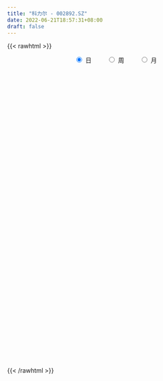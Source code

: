 ```yaml
---
title: "科力尔 - 002892.SZ"
date: 2022-06-21T18:57:31+08:00
draft: false
---
```

{{< rawhtml >}}
    <div style="text-align: center">
        <label style="padding: 1rem;"><input style="margin-right: .5rem" type="radio" name="period" value="D" checked onclick="period_change(this)">日</label>
        <label style="padding: 1rem;"><input style="margin-right: .5rem" type="radio" name="period" value="W" onclick="period_change(this)">周</label>
        <label style="padding: 1rem;"><input style="margin-right: .5rem" type="radio" name="period" value="M" onclick="period_change(this)">月</label>
    </div>
    <div id="chart" style="height: 700px;"></div> 
    <script type="text/javascript">
        const D_v = [9451.98,15854.88,15602.0,16209.0,11774.5,11492.3,9787.27,18970.3,12931.57,15914.7,11384.29,10201.7,16201.1,15769.0,10510.0,15026.1,14318.87,10763.5,13366.9,8026.2,11608.22,15310.59,19014.27,16493.9,32009.58,37440.44,29090.4,40541.49,51641.99,60702.69,53939.09,40451.4,30160.8,17764.99,18098.51,15882.12,15252.6,22897.76,20173.4,13213.4,9348.2,12674.04,9051.0,14022.91,16948.79,17270.2,13966.9,17296.4,16220.91,10062.4,14735.1,18613.21,9083.12,9801.5,21821.11,14150.2,12629.39,10826.24,11097.62,20449.42,14896.27,23470.81,36247.38,33382.9,22101.42,14857.6,18430.58,17597.5,11663.91,15475.91,12119.18,47119.1,29308.14,13452.2,11391.0,10363.7,12588.1,8940.2,9450.1,5603.5,9892.59,17159.8,12642.0,7603.0,10337.08,5863.16,6398.0,6969.38,7876.6,5435.5,14446.04,8174.1,10287.5,8791.0,5630.99,6660.0,4897.1,5829.0,5528.8,4079.7,7091.1,6056.35,10222.4,8118.79,5494.94,4611.41,7234.73,6426.19,11019.7,5488.0,4114.0,3538.6,3772.06,3149.7,5749.11,5234.54,5117.0,4103.7,6850.04,4908.1,5713.0,4109.0,4581.3,7843.59,6812.59,8290.3,6359.54,4950.46,3440.7,2914.0,6486.0,3911.7,7073.97,11167.33,3524.64,5964.1,4114.0,4202.0,3057.2,6402.26,5302.4,5684.0,2798.6,6717.1,10209.16,22399.23,14047.13,10361.98,8473.0,7938.7,34032.09,21369.8,55993.5,66365.28,55478.0,28370.38,11780.6,9263.24,9220.5,7899.7,7922.9,8722.8,6876.4,3961.5,7019.2,3988.7,7366.0,9733.48,8633.6,7870.8,12055.5,6902.5,14927.29,23772.59,13118.8,7358.19,6956.39,15925.83,7457.4,10566.8,6096.0,4621.5,6576.6,3484.49,5723.4,4991.89,3494.0,11206.0,6572.0,3638.0,3589.7,4551.4,4262.0,3112.36,11749.4,4868.3,6048.8,4040.6,4069.4,7193.5,5114.4,5375.5,5050.2,13772.0,10282.0,6467.2,5422.9,3685.8,3822.0,5343.3,3289.7,3430.0,2565.5,3118.5,2837.7,3585.0,4610.7,3937.6,2949.5,4241.9,10578.1,4355.9,4984.0,3830.7,3984.5,5983.69,6748.5,4869.6,3005.7,4531.8,3205.16,4898.0,5024.47,5107.7,4560.7,3964.64,4879.1,3177.5,2657.0,2420.0,2895.0,3426.0,3186.32,2863.2,3521.9,5522.34,2345.7,2223.5,3192.34,2544.0,24015.64,11484.2,152789.22,115034.67,65920.73,62778.82,62366.08,50966.6,62178.66,42943.59,36762.53,39604.7,52315.1,112722.21,137484.29,159949.92,139473.41,122298.08,109640.83,76242.34,64332.58,77802.26,93582.52,145382.85,67699.17,88938.0,128153.2,77620.63,76804.06,59125.74,55747.2,54106.36,49038.64,55493.53,63946.84,26865.78,71073.51,80769.7,99803.76,62594.28,39014.6,47293.3,39329.92,44974.05,32737.88,33726.33,24788.92,53564.38,47763.42,42731.64,57545.56,66627.86,63423.18,64902.36,48231.45,44599.55,52371.46,51301.35,34582.7,28750.22,22935.49,51304.99,76399.52,37636.43,31506.01,23146.47,28594.08,25264.39,20205.57,17327.96,17732.2,22972.56,21383.6,32615.38,22324.82,57254.21,26920.64,27051.78,12326.68,15303.05,12240.42,19691.8,12043.62,18123.98,25083.84,20145.84,19524.16,23029.71,14437.09,15326.46,35971.53,57284.03,27394.0,18002.02,16003.47,18959.2,26878.87,17057.08,18161.08,21756.87,13822.3,18671.3,16704.8,11787.2,22996.6,24334.4,18230.4,38299.52,28185.08,31992.78,26560.28,28358.5,24098.51,21011.78,14713.6,15263.42,15392.8,23891.82,22999.38,63733.1,59951.45,41477.09,59841.28,39229.7,28721.85,28056.44,21072.26,48332.81,51700.9,31538.48,26513.19,31083.34,17505.31,11976.01,32015.24,33861.27,47545.37,34024.31,97305.78,90491.99,56060.36,55329.58,60098.32,63338.31,41033.35,36688.81,26103.4,48872.04,25334.73,18279.16,19481.07,16148.4,20218.94,11335.76,10401.0,14460.52,11510.74,12060.78,14063.26,17343.18,9631.8,15835.2,26497.66,53494.93,86913.82,33278.97,44101.03,27037.36,19005.8,27369.33,22789.13,24352.18,30636.84,28410.64,28962.21,20544.38,16081.42,20253.86,18912.12,19099.64,19751.42,28353.26,22045.7,17798.7,19417.18,21420.78,32762.19,25010.16,21334.8,20108.7,19280.8,36716.64,25665.35,18929.05,13699.5,15078.34,21802.8,15732.94,18764.58,18035.54,17593.4,12289.18,16784.38,15989.18,9935.78,10929.0,20934.47,21971.12,20204.07,38153.56,31855.1,16521.8,34499.4,55759.53,32693.4,27242.87,28023.83,32049.34,17140.4,16505.3,19631.2,21840.5,16217.66,12496.0,14657.6,13915.0,17467.98,16247.2,16390.4,14622.54,19248.27,13538.12,13713.0,12169.5,16749.4,15369.0,18069.51,19918.78,21447.18,24408.39,30521.0,21884.87,13076.94,18148.0,24952.4,36736.88,52533.82,53045.02,160232.26,146137.2]
const D_histogram = [0.0,0.0325470085,0.0594627901,0.0557754646,0.0591381188,0.0385287281,0.0211174567,0.0340168967,0.0313374002,0.0266204871,0.0259185689,0.0232436571,0.0404791866,0.0602639469,0.0581358297,0.0148106061,-0.0221044402,-0.05556889,-0.086904188,-0.1042152519,-0.0911695428,-0.0697837066,-0.0409415867,-0.0190554764,0.0573554712,0.1031784369,0.143146584,0.1942543572,0.2498605098,0.39414644,0.4036727483,0.3030641876,0.1475811966,0.0580538962,0.0233616703,-0.0256115698,-0.0694230614,-0.1196697251,-0.1684903588,-0.2262374354,-0.2279625214,-0.1939641044,-0.1784820091,-0.1367197877,-0.0880214447,-0.0762566789,-0.0765969082,-0.0983717849,-0.1322157991,-0.1262384678,-0.1183018661,-0.1558705423,-0.1685822414,-0.1544526413,-0.0824066215,-0.0344463828,-0.0276308253,-0.0181803148,-0.0094467714,0.0309481038,0.0494326337,0.076076886,0.1388123725,0.1612136386,0.1497725039,0.1454577815,0.1212537012,0.0632396304,0.0322417115,0.0050504073,-0.0113211393,0.027836203,0.0026789912,-0.0257387687,-0.0399737445,-0.0668180792,-0.1063879658,-0.1075829952,-0.0933520318,-0.0840254833,-0.0665831496,-0.0186513564,-0.0402333603,-0.0562989534,-0.1036743571,-0.1232819872,-0.1471508248,-0.1178588599,-0.0660862926,-0.0372482371,0.0076969002,0.038027821,0.0179552123,0.0240996844,0.0328977739,0.0166576662,0.0046827678,-0.0110216521,-0.032682528,-0.039636037,-0.0554235228,-0.054096041,-0.0994234193,-0.085236572,-0.0572711465,-0.0411503355,-0.0146976666,0.0073049675,0.0342828149,0.0411886632,0.0318669948,0.0325737351,0.0266912642,0.028413517,0.044958046,0.0474869482,0.0588592713,0.0616424617,0.0759865243,0.073039054,0.056050743,0.0437882423,0.0490706922,0.0579412775,0.0665492359,0.0807714287,0.0707794509,0.0491638584,0.0334092363,0.0176106573,-0.0184872527,-0.0430377594,-0.0659854507,-0.0342446939,-0.027248027,-0.0098999073,-0.00226679,-0.0221776513,-0.0333693481,-0.066513071,-0.083447081,-0.103821318,-0.105263666,-0.1085642314,-0.0551731329,0.0457561658,0.1142885987,0.1554713501,0.1380698577,0.0826318921,0.1209430119,0.1429781196,0.2241683522,0.2610876234,0.1152040565,-0.0446981145,-0.1468285888,-0.197487733,-0.2376687829,-0.2437454252,-0.2384209957,-0.2499370131,-0.2242480562,-0.1958587688,-0.1470353024,-0.1310243835,-0.1322913615,-0.1657178605,-0.1954733417,-0.2451732575,-0.3233551065,-0.3430776825,-0.2203204934,-0.0480160892,0.0806883124,0.1464163261,0.2020778616,0.2831511925,0.3076100642,0.3322532312,0.3236921478,0.3023266061,0.2676228417,0.2232154934,0.1758216331,0.1273632632,0.1021856662,0.0863051896,0.0264717874,-0.0163527443,-0.0277271191,-0.0155388024,-0.0159887815,-0.0038785169,0.0550452165,0.0877659023,0.1104440131,0.1183671411,0.1055080028,0.1068599847,0.1021267299,0.0967856075,0.0566613435,0.0764819976,0.1058581967,0.0973227471,0.057592515,0.0187685796,-0.0034549832,-0.0428188322,-0.055026878,-0.0730613448,-0.0968266644,-0.0946376946,-0.0843764263,-0.0617430796,-0.0362299663,-0.0133576183,-0.0060725453,0.0134108532,0.0043882927,-0.0175710386,-0.0190060993,-0.038729053,-0.0624105563,-0.0686824095,-0.1139728636,-0.1459857381,-0.1593692878,-0.1663932815,-0.1354985901,-0.0942732797,-0.0395846956,-0.0066758322,0.0057665897,0.0353481256,0.0734026711,0.0744006248,0.0755628719,0.0702131785,0.0621786901,0.0559317706,0.0471761989,0.046134183,0.0479618195,0.0150069079,-0.0042323222,-0.0202383966,-0.0275892097,-0.0284286728,0.1025571805,0.3218318775,0.5982559354,0.6444807113,0.6050702664,0.5592591019,0.5143919824,0.4285383425,0.3805076137,0.2704039498,0.1648402816,0.1368415661,0.265190408,0.5007947816,0.8080016072,0.2525233405,-0.0608009059,-0.3551174848,-0.6021371807,-0.730523867,-0.8335943247,-0.7277846052,-0.48153908,-0.3147972845,-0.2448390552,-0.0344356543,0.0367029709,0.0805579386,0.1086585407,0.1334601729,0.1099173849,0.014299044,-0.0302557168,-0.1476138971,-0.3398531903,-0.3033311139,-0.2388826559,-0.0627616665,0.0830047359,0.2114876207,0.24470085,0.2171784431,0.1901883142,0.1038864157,0.0651066155,-0.0102876444,-0.072746567,-0.0394185506,-0.1117217993,-0.1147233988,-0.0515330581,0.0716480261,0.0917923959,0.1705345791,0.2483030731,0.2333883924,0.1970076744,0.2717986684,0.2081514385,0.1084591334,0.0530564424,0.1947611004,0.270256192,0.2352230236,0.1437004383,0.0761248145,0.0384147839,-0.0629261208,-0.0882891872,-0.1034287885,-0.2062194612,-0.3363916487,-0.4646483141,-0.6068962724,-0.7356718802,-0.8520431411,-0.8351727437,-0.8020548031,-0.7497267961,-0.6780963371,-0.6125313593,-0.6102449467,-0.5378592702,-0.4726068443,-0.4141688751,-0.3251072706,-0.2309899623,-0.1093931999,-0.0417918392,-0.0204167462,0.1534291526,0.3176513175,0.3822694073,0.3833898193,0.3680292725,0.3665559044,0.2887892159,0.210017813,0.1980849923,0.1522763425,0.138343407,0.1684171621,0.1449791825,0.1227226669,0.1531478146,0.1821018083,0.1501267741,0.2255245406,0.243777799,0.2087470858,0.1825229075,0.1608626729,0.1460227396,0.0937830994,0.0518974404,0.0358096561,0.0092116152,0.0354733413,-0.0055083676,0.0896606769,0.1641411937,0.1013988314,0.1816203067,0.1840944113,0.1660066338,0.156022548,0.127034762,0.1658616013,0.2607343506,0.2773160861,0.1973765114,0.1895916341,0.1695720041,0.1348887217,0.1505993364,0.180774631,0.2588655506,0.2467954223,0.4112188081,0.4399447802,0.405998545,0.2672543791,0.2226513653,-0.0323401733,-0.2500432759,-0.4540904595,-0.5472258403,-0.7083040465,-0.7627866384,-0.7477770817,-0.6991426859,-0.6559159657,-0.6627984407,-0.6322083991,-0.5604250138,-0.5233821945,-0.4584470864,-0.4562462941,-0.3833134418,-0.2977146652,-0.2054331034,-0.1248194092,-0.0401440834,-0.1321307285,-0.2735628857,-0.3409460703,-0.3161258892,-0.26536568,-0.2080609953,-0.1376969739,-0.0976220874,-0.0177833545,0.013272587,0.0446411738,0.0802031709,0.1035829657,0.1280763243,0.1331846264,0.1198278206,0.0838373374,0.0200398627,-0.0323607359,-0.0377830657,-0.0197717304,-0.023071463,-0.0637537105,-0.0566655789,-0.0096674921,0.0152313334,0.0415314099,0.0595782917,0.1268917601,0.1497908919,0.1547973434,0.1371247457,0.1090421342,0.1126725807,0.1165877408,0.124677624,0.1270177726,0.1061966262,0.0812805136,0.0287534025,0.0267022926,0.0205973334,0.0249881192,0.0088668906,0.0426171548,0.1006541135,0.1859579369,0.1634792916,0.1221136963,-0.0083336454,-0.1698894948,-0.2533807645,-0.3066009471,-0.2448234908,-0.2055456523,-0.1762170777,-0.1191606118,-0.0327661812,0.041397217,0.1058268505,0.150326014,0.177743272,0.2060132612,0.2449915764,0.263191081,0.2853200383,0.3061870319,0.2593772897,0.2492311244,0.2282054476,0.2066863679,0.2027457878,0.1961658342,0.2031456423,0.228644546,0.2575112719,0.2461835935,0.2416043865,0.1975483636,0.1599643995,0.1382534449,0.1056163961,-0.2285127102,-0.3966175057,-0.4056346356,-0.3996953287,-0.3212406682]
const D_fast = [0.0,0.0406837607,0.0824652397,0.0927217804,0.1108689644,0.0998917556,0.0877598484,0.1091635126,0.1143183661,0.1162565749,0.1220342988,0.1251703013,0.1525256275,0.1873763745,0.1997822147,0.1601596426,0.1177184863,0.070361814,0.017300469,-0.0260644079,-0.0358110845,-0.0318711749,-0.0132644517,0.0038577895,0.0946076049,0.1662251798,0.2419799729,0.3416513354,0.4597226155,0.7025451556,0.8129896511,0.7881471373,0.6695594454,0.594545619,0.5656938107,0.5103176781,0.4491504212,0.3689863263,0.2780431029,0.1637366674,0.1050209511,0.090528342,0.061389935,0.0689722094,0.0956651913,0.0883657874,0.068876331,0.0225085081,-0.0443894559,-0.0699717415,-0.0916106064,-0.1681469181,-0.2230041776,-0.2474877378,-0.1960433734,-0.1566947304,-0.1567868792,-0.1518814474,-0.1455095968,-0.0973776957,-0.0665350074,-0.0208715336,0.076567046,0.1392717218,0.1652737131,0.1973234361,0.203432781,0.1612286179,0.1382911269,0.1123624245,0.093160593,0.1392769861,0.1147895221,0.0799370701,0.0557086581,0.0121598036,-0.0540070744,-0.0820978527,-0.0912048971,-0.1028847195,-0.1020881732,-0.0588192191,-0.090459563,-0.1205998944,-0.1938938875,-0.2443220144,-0.3049785581,-0.3051513082,-0.2699003141,-0.2503743179,-0.2035049555,-0.1636670794,-0.179250885,-0.1670814919,-0.1500589589,-0.16213465,-0.1729388564,-0.1913986893,-0.2212301973,-0.2380927155,-0.267736082,-0.2799326104,-0.3501158437,-0.3572381393,-0.3435905004,-0.3377572733,-0.314979021,-0.2911501451,-0.2556015939,-0.2383985798,-0.2397534995,-0.2309033255,-0.2301129803,-0.2212873482,-0.1935033077,-0.1791026685,-0.1530155276,-0.1348217218,-0.101481028,-0.0861687349,-0.0891443601,-0.0904598003,-0.0729096773,-0.0495537727,-0.0243085053,0.0101065448,0.0178094296,0.0084848017,0.0010824887,-0.010313426,-0.0510331491,-0.0863430957,-0.1257871497,-0.1026075663,-0.1024229063,-0.0875497634,-0.0804833436,-0.1059386176,-0.1254726515,-0.1752446421,-0.2130404223,-0.2593699889,-0.2871282534,-0.3175698766,-0.2779720614,-0.1656037212,-0.0684991387,0.0115514503,0.0286674223,-0.0061125703,0.0624343025,0.12021394,0.2574462608,0.3596374378,0.242554885,0.0714781853,-0.0673594362,-0.1673905136,-0.2669887592,-0.3340017579,-0.3882825772,-0.4622828479,-0.492655905,-0.5132313098,-0.5011666691,-0.517911846,-0.5522516644,-0.6271076286,-0.7057314452,-0.8167246753,-0.975745301,-1.0812372977,-1.0135602318,-0.85325985,-0.7043833702,-0.602051275,-0.4958702742,-0.3440091451,-0.2426477574,-0.1349412826,-0.062579329,-0.0083632192,0.0238387269,0.0352352519,0.0317967999,0.0151792458,0.0155480653,0.0212438861,-0.0319715693,-0.0788842871,-0.0971904416,-0.0888868255,-0.093334,-0.0821933647,-0.0095083271,0.0451538342,0.0954429483,0.1329578616,0.146475724,0.174542702,0.1953411298,0.2141964093,0.1882374812,0.2271786346,0.2830193828,0.29881462,0.2734825167,0.2393507262,0.2162634176,0.1661948606,0.1402300953,0.1039302923,0.0559583066,0.0344878527,0.0236550145,0.0308525912,0.047308213,0.0668411564,0.0726080931,0.0954442049,0.0875187175,0.0611666266,0.0549800411,0.0255748241,-0.0137093182,-0.0371517737,-0.1109354437,-0.1794447528,-0.2326706245,-0.2812929385,-0.2842728947,-0.2666159043,-0.221823494,-0.1905835887,-0.1766995194,-0.138280952,-0.0818757388,-0.0622776289,-0.0422246638,-0.0300210625,-0.0225108785,-0.0147748553,-0.0117363773,-0.0012448474,0.012573244,-0.0166299407,-0.0369272513,-0.0579929249,-0.0722410404,-0.0801876717,0.0764374767,0.376170143,0.8021581849,1.0095031386,1.1213602603,1.2153638712,1.2990947473,1.320375693,1.3674718677,1.3249691912,1.2606155935,1.2668272694,1.4614737133,1.8222767823,2.3314840098,1.8391365782,1.5106121053,1.1275161552,0.7299621641,0.418944511,0.1074754722,0.0313390403,0.1571997956,0.24524227,0.2539907354,0.4557852228,0.5360995907,0.6000940431,0.6553592803,0.7135259558,0.717462514,0.6254189341,0.5733002441,0.4190385896,0.1418359988,0.1025252967,0.1072530907,0.2676836634,0.4342012499,0.6155560398,0.7099444816,0.7367166855,0.7572736351,0.6969433406,0.6744401943,0.5964740233,0.5158284589,0.5393018376,0.4390681391,0.4073856899,0.457692766,0.5987858568,0.6418783256,0.7632541536,0.9030984159,0.9465308332,0.9594020338,1.1021426949,1.0905333246,1.0179558029,0.9758172225,1.1662121556,1.3092712952,1.3330438826,1.2774464069,1.2289019868,1.2007956521,1.0837232172,1.0362878541,0.9952910556,0.8409455176,0.6266754179,0.3822566741,0.0882846477,-0.2244089302,-0.5537909764,-0.745713765,-0.9131095251,-1.0482132172,-1.1461068424,-1.2336747044,-1.3839495285,-1.4460286695,-1.4989279547,-1.5440322043,-1.5362474175,-1.4998775997,-1.4056291373,-1.3484757364,-1.3322048299,-1.120001643,-0.8763666488,-0.7161812072,-0.6192133403,-0.5425665689,-0.4524009609,-0.4579703454,-0.4842372952,-0.4466488678,-0.4543884319,-0.4337355157,-0.36155747,-0.348750654,-0.3403265029,-0.2716144016,-0.1971349558,-0.1915782965,-0.0597993948,0.0193983133,0.0365543716,0.0559609202,0.0745163538,0.0961821054,0.06738824,0.0384769411,0.0313415708,0.0070464338,0.0421764952,-0.0001823056,0.1174019081,0.2329177233,0.1955250688,0.3211516208,0.3696493282,0.3930632093,0.4220847604,0.424855665,0.5051479046,0.6652042415,0.7511149985,0.7205195517,0.7601325829,0.7825059539,0.7815448519,0.8349053008,0.910274253,1.0530815603,1.1027102876,1.3699383754,1.5086505426,1.5762039437,1.5042733725,1.5153332,1.2522566181,0.9720426965,0.6544728981,0.4245310572,0.0863768394,-0.1588024121,-0.3307371258,-0.4568884015,-0.5776406727,-0.7502227579,-0.877684816,-0.9460076842,-1.0398104135,-1.0894870771,-1.2013478582,-1.2242433664,-1.2130732561,-1.1721499702,-1.1227411283,-1.0481018234,-1.1731211506,-1.3829440292,-1.5355637314,-1.5897750225,-1.6053562333,-1.6000667975,-1.5641270196,-1.5484576549,-1.4730647606,-1.4386906723,-1.3961617921,-1.3405490023,-1.291273466,-1.2347610264,-1.1963565676,-1.1797564183,-1.1947875672,-1.2535750762,-1.3140658588,-1.328933955,-1.3158655522,-1.3249331506,-1.3815538257,-1.3886320888,-1.3440508751,-1.3153442163,-1.2786612873,-1.2457198326,-1.1466834241,-1.0863365694,-1.0426307821,-1.0260221933,-1.0268442712,-0.9950456796,-0.9619835843,-0.9227242951,-0.8886297033,-0.8829016932,-0.8874976773,-0.9328364378,-0.9282119745,-0.9291676004,-0.9185297848,-0.9324342907,-0.8880297379,-0.8048292508,-0.6730359432,-0.6546447656,-0.6654819368,-0.7980126898,-1.002040913,-1.1488773737,-1.2787477931,-1.2781762096,-1.2902847841,-1.3050104789,-1.277744166,-1.1995412807,-1.1150285782,-1.0241422321,-0.9420615651,-0.8702084891,-0.7904351846,-0.6902089753,-0.6062117005,-0.5127527336,-0.415338982,-0.3973044018,-0.345142786,-0.3091171009,-0.2789645886,-0.2322187218,-0.1897572168,-0.1319909982,-0.049330958,0.0439135859,0.0941318059,0.1499536955,0.1552847636,0.1576918993,0.170544306,0.1643113561,-0.2269459277,-0.4942050996,-0.6046308885,-0.6986154138,-0.7004709203]
const D_slow = [0.0,0.0081367521,0.0230024497,0.0369463158,0.0517308455,0.0613630275,0.0666423917,0.0751466159,0.0829809659,0.0896360877,0.0961157299,0.1019266442,0.1120464409,0.1271124276,0.141646385,0.1453490365,0.1398229265,0.125930704,0.104204657,0.078150844,0.0553584583,0.0379125317,0.027677135,0.0229132659,0.0372521337,0.0630467429,0.0988333889,0.1473969782,0.2098621057,0.3083987157,0.4093169028,0.4850829497,0.5219782488,0.5364917229,0.5423321404,0.535929248,0.5185734826,0.4886560514,0.4465334617,0.3899741028,0.3329834725,0.2844924464,0.2398719441,0.2056919972,0.183686636,0.1646224663,0.1454732392,0.120880293,0.0878263432,0.0562667263,0.0266912597,-0.0122763758,-0.0544219362,-0.0930350965,-0.1136367519,-0.1222483476,-0.1291560539,-0.1337011326,-0.1360628254,-0.1283257995,-0.1159676411,-0.0969484196,-0.0622453265,-0.0219419168,0.0155012092,0.0518656545,0.0821790798,0.0979889874,0.1060494153,0.1073120172,0.1044817323,0.1114407831,0.1121105309,0.1056758387,0.0956824026,0.0789778828,0.0523808914,0.0254851426,0.0021471346,-0.0188592362,-0.0355050236,-0.0401678627,-0.0502262028,-0.0643009411,-0.0902195304,-0.1210400272,-0.1578277334,-0.1872924484,-0.2038140215,-0.2131260808,-0.2112018557,-0.2016949005,-0.1972060974,-0.1911811763,-0.1829567328,-0.1787923162,-0.1776216243,-0.1803770373,-0.1885476693,-0.1984566785,-0.2123125592,-0.2258365695,-0.2506924243,-0.2720015673,-0.2863193539,-0.2966069378,-0.3002813544,-0.2984551126,-0.2898844089,-0.279587243,-0.2716204943,-0.2634770606,-0.2568042445,-0.2497008653,-0.2384613537,-0.2265896167,-0.2118747989,-0.1964641835,-0.1774675524,-0.1592077889,-0.1451951031,-0.1342480426,-0.1219803695,-0.1074950502,-0.0908577412,-0.070664884,-0.0529700213,-0.0406790567,-0.0323267476,-0.0279240833,-0.0325458964,-0.0433053363,-0.059801699,-0.0683628725,-0.0751748792,-0.077649856,-0.0782165536,-0.0837609664,-0.0921033034,-0.1087315711,-0.1295933414,-0.1555486709,-0.1818645874,-0.2090056452,-0.2227989285,-0.211359887,-0.1827877374,-0.1439198998,-0.1094024354,-0.0887444624,-0.0585087094,-0.0227641795,0.0332779085,0.0985498144,0.1273508285,0.1161762999,0.0794691527,0.0300972194,-0.0293199763,-0.0902563326,-0.1498615815,-0.2123458348,-0.2684078489,-0.3173725411,-0.3541313667,-0.3868874625,-0.4199603029,-0.461389768,-0.5102581035,-0.5715514178,-0.6523901945,-0.7381596151,-0.7932397385,-0.8052437608,-0.7850716827,-0.7484676011,-0.6979481357,-0.6271603376,-0.5502578216,-0.4671945138,-0.3862714768,-0.3106898253,-0.2437841149,-0.1879802415,-0.1440248332,-0.1121840174,-0.0866376009,-0.0650613035,-0.0584433567,-0.0625315427,-0.0694633225,-0.0733480231,-0.0773452185,-0.0783148477,-0.0645535436,-0.042612068,-0.0150010648,0.0145907205,0.0409677212,0.0676827174,0.0932143999,0.1174108017,0.1315761376,0.150696637,0.1771611862,0.201491873,0.2158900017,0.2205821466,0.2197184008,0.2090136928,0.1952569733,0.1769916371,0.152784971,0.1291255473,0.1080314408,0.0925956709,0.0835381793,0.0801987747,0.0786806384,0.0820333517,0.0831304249,0.0787376652,0.0739861404,0.0643038771,0.0487012381,0.0315306357,0.0030374198,-0.0334590147,-0.0733013367,-0.114899657,-0.1487743046,-0.1723426245,-0.1822387984,-0.1839077565,-0.182466109,-0.1736290776,-0.1552784099,-0.1366782537,-0.1177875357,-0.1002342411,-0.0846895685,-0.0707066259,-0.0589125762,-0.0473790304,-0.0353885755,-0.0316368486,-0.0326949291,-0.0377545283,-0.0446518307,-0.0517589989,-0.0261197038,0.0543382656,0.2039022494,0.3650224273,0.5162899939,0.6561047693,0.7847027649,0.8918373506,0.986964254,1.0545652414,1.0957753118,1.1299857033,1.1962833053,1.3214820007,1.5234824025,1.5866132377,1.5714130112,1.48263364,1.3320993448,1.149468378,0.9410697969,0.7591236456,0.6387388756,0.5600395544,0.4988297906,0.4902208771,0.4993966198,0.5195361044,0.5467007396,0.5800657828,0.6075451291,0.6111198901,0.6035559609,0.5666524866,0.4816891891,0.4058564106,0.3461357466,0.33044533,0.3511965139,0.4040684191,0.4652436316,0.5195382424,0.5670853209,0.5930569249,0.6093335788,0.6067616677,0.5885750259,0.5787203882,0.5507899384,0.5221090887,0.5092258242,0.5271378307,0.5500859297,0.5927195745,0.6547953427,0.7131424408,0.7623943594,0.8303440265,0.8823818861,0.9094966695,0.9227607801,0.9714510552,1.0390151032,1.0978208591,1.1337459687,1.1527771723,1.1623808683,1.1466493381,1.1245770413,1.0987198441,1.0471649788,0.9630670666,0.8469049881,0.69518092,0.51126295,0.2982521647,0.0894589788,-0.111054722,-0.298486421,-0.4680105053,-0.6211433451,-0.7737045818,-0.9081693993,-1.0263211104,-1.1298633292,-1.2111401469,-1.2688876374,-1.2962359374,-1.3066838972,-1.3117880837,-1.2734307956,-1.1940179662,-1.0984506144,-1.0026031596,-0.9105958415,-0.8189568654,-0.7467595614,-0.6942551081,-0.6447338601,-0.6066647744,-0.5720789227,-0.5299746322,-0.4937298365,-0.4630491698,-0.4247622161,-0.3792367641,-0.3417050706,-0.2853239354,-0.2243794857,-0.1721927142,-0.1265619873,-0.0863463191,-0.0498406342,-0.0263948594,-0.0134204993,-0.0044680853,-0.0021651814,0.0067031539,0.005326062,0.0277412312,0.0687765296,0.0941262375,0.1395313141,0.185554917,0.2270565754,0.2660622124,0.2978209029,0.3392863032,0.4044698909,0.4737989124,0.5231430403,0.5705409488,0.6129339498,0.6466561302,0.6843059644,0.7294996221,0.7942160097,0.8559148653,0.9587195673,1.0687057624,1.1702053986,1.2370189934,1.2926818347,1.2845967914,1.2220859724,1.1085633576,0.9717568975,0.7946808859,0.6039842263,0.4170399559,0.2422542844,0.078275293,-0.0874243172,-0.245476417,-0.3855826704,-0.516428219,-0.6310399907,-0.7451015642,-0.8409299246,-0.9153585909,-0.9667168668,-0.9979217191,-1.0079577399,-1.0409904221,-1.1093811435,-1.1946176611,-1.2736491334,-1.3399905534,-1.3920058022,-1.4264300457,-1.4508355675,-1.4552814061,-1.4519632594,-1.4408029659,-1.4207521732,-1.3948564318,-1.3628373507,-1.3295411941,-1.2995842389,-1.2786249046,-1.2736149389,-1.2817051229,-1.2911508893,-1.2960938219,-1.3018616876,-1.3178001153,-1.33196651,-1.334383383,-1.3305755497,-1.3201926972,-1.3052981243,-1.2735751843,-1.2361274613,-1.1974281254,-1.163146939,-1.1358864055,-1.1077182603,-1.0785713251,-1.0474019191,-1.0156474759,-0.9890983194,-0.968778191,-0.9615898403,-0.9549142672,-0.9497649338,-0.943517904,-0.9413011814,-0.9306468927,-0.9054833643,-0.8589938801,-0.8181240572,-0.7875956331,-0.7896790444,-0.8321514182,-0.8954966093,-0.972146846,-1.0333527187,-1.0847391318,-1.1287934012,-1.1585835542,-1.1667750995,-1.1564257952,-1.1299690826,-1.0923875791,-1.0479517611,-0.9964484458,-0.9352005517,-0.8694027815,-0.7980727719,-0.7215260139,-0.6566816915,-0.5943739104,-0.5373225485,-0.4856509565,-0.4349645096,-0.385923051,-0.3351366405,-0.277975504,-0.213597686,-0.1520517876,-0.091650691,-0.0422636001,-0.0022725002,0.032290861,0.0586949601,0.0015667825,-0.0975875939,-0.1989962528,-0.298920085,-0.3792302521]
const D_data = [['2020-05-29', 22.3, 22.44, 22.18, 22.62],['2020-06-01', 22.6, 22.95, 22.6, 22.97],['2020-06-02', 22.9, 23.08, 22.86, 23.23],['2020-06-03', 23.12, 22.81, 22.78, 23.29],['2020-06-04', 22.85, 22.95, 22.72, 22.98],['2020-06-05', 22.9, 22.65, 22.48, 22.9],['2020-06-08', 22.65, 22.62, 22.53, 22.89],['2020-06-09', 22.71, 23.02, 22.45, 23.3],['2020-06-10', 22.81, 22.89, 22.8, 23.2],['2020-06-11', 23.0, 22.88, 22.78, 23.33],['2020-06-12', 22.45, 22.95, 22.25, 23.03],['2020-06-15', 22.86, 22.95, 22.86, 23.2],['2020-06-16', 22.99, 23.28, 22.99, 23.29],['2020-06-17', 23.17, 23.47, 23.13, 23.7],['2020-06-18', 23.47, 23.31, 23.17, 23.47],['2020-06-19', 22.99, 22.72, 22.51, 22.99],['2020-06-22', 22.61, 22.6, 22.56, 22.79],['2020-06-23', 22.61, 22.44, 22.44, 22.8],['2020-06-24', 22.56, 22.25, 22.16, 22.69],['2020-06-29', 22.25, 22.23, 22.02, 22.46],['2020-06-30', 22.38, 22.53, 22.26, 22.56],['2020-07-01', 22.54, 22.67, 22.4, 22.82],['2020-07-02', 22.67, 22.86, 22.5, 22.97],['2020-07-03', 22.98, 22.89, 22.76, 23.06],['2020-07-06', 23.01, 23.86, 23.01, 24.0],['2020-07-07', 24.05, 23.88, 23.64, 24.26],['2020-07-08', 23.8, 24.15, 23.65, 24.15],['2020-07-09', 24.1, 24.69, 24.1, 24.94],['2020-07-10', 24.5, 25.24, 24.49, 25.96],['2020-07-13', 25.22, 27.19, 25.04, 27.7],['2020-07-14', 27.4, 26.29, 25.58, 27.43],['2020-07-15', 26.19, 25.01, 25.0, 26.39],['2020-07-16', 25.08, 23.88, 23.73, 25.28],['2020-07-17', 23.95, 24.2, 23.7, 24.42],['2020-07-20', 24.4, 24.66, 23.9, 24.66],['2020-07-21', 24.66, 24.33, 24.26, 24.86],['2020-07-22', 24.34, 24.18, 24.09, 24.55],['2020-07-23', 24.15, 23.84, 23.16, 24.15],['2020-07-24', 23.72, 23.54, 23.49, 24.41],['2020-07-27', 23.42, 23.04, 23.02, 23.64],['2020-07-28', 23.16, 23.45, 23.15, 23.45],['2020-07-29', 23.5, 23.86, 23.27, 23.98],['2020-07-30', 23.86, 23.65, 23.57, 23.94],['2020-07-31', 23.58, 24.04, 23.52, 24.23],['2020-08-03', 24.44, 24.31, 24.03, 24.44],['2020-08-04', 24.35, 23.97, 23.81, 24.5],['2020-08-05', 23.9, 23.81, 23.48, 24.0],['2020-08-06', 23.8, 23.43, 23.3, 23.9],['2020-08-07', 23.51, 23.05, 22.83, 23.51],['2020-08-10', 23.06, 23.38, 22.91, 23.53],['2020-08-11', 23.46, 23.35, 23.3, 23.82],['2020-08-12', 23.1, 22.59, 22.44, 23.33],['2020-08-13', 22.58, 22.63, 22.51, 22.95],['2020-08-14', 22.51, 22.83, 22.51, 22.87],['2020-08-17', 23.15, 23.68, 22.7, 23.94],['2020-08-18', 23.81, 23.64, 23.53, 23.93],['2020-08-19', 23.69, 23.23, 23.0, 23.72],['2020-08-20', 23.1, 23.27, 22.76, 23.5],['2020-08-21', 23.4, 23.28, 23.08, 23.59],['2020-08-24', 23.28, 23.8, 22.97, 23.8],['2020-08-25', 23.75, 23.7, 23.61, 23.94],['2020-08-26', 23.75, 23.96, 23.59, 24.24],['2020-08-27', 23.86, 24.73, 23.67, 24.74],['2020-08-28', 24.74, 24.57, 24.3, 25.25],['2020-08-31', 24.53, 24.3, 24.21, 24.61],['2020-09-01', 24.38, 24.47, 24.3, 25.0],['2020-09-02', 24.54, 24.26, 24.02, 24.54],['2020-09-03', 24.36, 23.7, 23.56, 24.36],['2020-09-04', 23.43, 23.85, 23.18, 23.87],['2020-09-07', 23.88, 23.77, 23.64, 24.35],['2020-09-08', 23.63, 23.8, 23.4, 24.11],['2020-09-09', 23.99, 24.58, 23.99, 24.74],['2020-09-10', 24.78, 23.84, 23.5, 24.79],['2020-09-11', 23.31, 23.66, 23.31, 23.7],['2020-09-14', 23.65, 23.71, 23.51, 23.88],['2020-09-15', 23.72, 23.41, 23.35, 23.79],['2020-09-16', 23.48, 23.01, 22.88, 23.48],['2020-09-17', 22.92, 23.3, 22.89, 23.36],['2020-09-18', 23.3, 23.45, 23.0, 23.56],['2020-09-21', 23.56, 23.38, 23.25, 23.56],['2020-09-22', 23.3, 23.49, 23.03, 23.68],['2020-09-23', 23.55, 24.01, 23.38, 24.04],['2020-09-24', 23.8, 23.18, 23.13, 23.94],['2020-09-25', 23.28, 23.1, 23.0, 23.4],['2020-09-28', 22.99, 22.46, 22.46, 23.38],['2020-09-29', 22.56, 22.52, 22.31, 22.66],['2020-09-30', 22.58, 22.22, 22.1, 22.58],['2020-10-09', 22.36, 22.77, 22.36, 22.87],['2020-10-12', 22.79, 23.17, 22.79, 23.17],['2020-10-13', 23.07, 23.03, 22.94, 23.15],['2020-10-14', 23.18, 23.39, 22.88, 23.68],['2020-10-15', 23.39, 23.4, 23.01, 23.59],['2020-10-16', 22.99, 22.79, 22.43, 22.99],['2020-10-19', 22.93, 23.07, 22.72, 23.39],['2020-10-20', 23.29, 23.14, 22.89, 23.29],['2020-10-21', 23.3, 22.8, 22.72, 23.38],['2020-10-22', 22.64, 22.76, 22.35, 22.85],['2020-10-23', 22.89, 22.61, 22.51, 23.17],['2020-10-26', 22.36, 22.39, 22.32, 22.81],['2020-10-27', 22.39, 22.44, 22.3, 22.6],['2020-10-28', 22.39, 22.2, 21.94, 22.46],['2020-10-29', 22.11, 22.3, 21.9, 22.38],['2020-10-30', 22.46, 21.5, 21.5, 22.46],['2020-11-02', 22.0, 22.05, 21.5, 22.17],['2020-11-03', 22.05, 22.24, 22.05, 22.35],['2020-11-04', 22.25, 22.13, 22.0, 22.39],['2020-11-05', 22.22, 22.31, 22.19, 22.44],['2020-11-06', 22.3, 22.34, 22.16, 22.49],['2020-11-09', 22.34, 22.51, 22.23, 22.65],['2020-11-10', 22.68, 22.34, 22.26, 22.68],['2020-11-11', 22.36, 22.12, 22.02, 22.4],['2020-11-12', 22.39, 22.21, 22.08, 22.39],['2020-11-13', 22.14, 22.1, 21.93, 22.19],['2020-11-16', 22.1, 22.17, 22.1, 22.29],['2020-11-17', 22.18, 22.4, 22.08, 22.43],['2020-11-18', 22.35, 22.28, 22.26, 22.51],['2020-11-19', 22.2, 22.44, 22.12, 22.47],['2020-11-20', 22.45, 22.39, 22.3, 22.48],['2020-11-23', 22.44, 22.61, 22.26, 22.64],['2020-11-24', 22.61, 22.46, 22.35, 22.66],['2020-11-25', 22.46, 22.26, 22.26, 22.51],['2020-11-26', 22.24, 22.26, 22.15, 22.46],['2020-11-27', 22.21, 22.48, 22.21, 22.56],['2020-11-30', 22.48, 22.59, 22.44, 22.85],['2020-12-01', 22.6, 22.67, 22.46, 22.74],['2020-12-02', 22.64, 22.85, 22.64, 22.95],['2020-12-03', 22.73, 22.61, 22.45, 22.86],['2020-12-04', 22.61, 22.42, 22.4, 22.61],['2020-12-07', 22.59, 22.42, 22.33, 22.59],['2020-12-08', 22.43, 22.35, 22.3, 22.46],['2020-12-09', 22.35, 21.95, 21.95, 22.4],['2020-12-10', 22.0, 21.9, 21.68, 22.0],['2020-12-11', 21.9, 21.74, 21.46, 21.98],['2020-12-14', 21.75, 22.4, 21.57, 22.58],['2020-12-15', 22.54, 22.16, 22.12, 22.58],['2020-12-16', 22.0, 22.33, 21.75, 22.33],['2020-12-17', 22.13, 22.26, 21.79, 22.3],['2020-12-18', 22.2, 21.86, 21.74, 22.33],['2020-12-21', 21.8, 21.85, 21.6, 21.98],['2020-12-22', 21.95, 21.4, 21.32, 21.95],['2020-12-23', 21.46, 21.39, 21.29, 21.6],['2020-12-24', 21.39, 21.15, 21.03, 21.55],['2020-12-25', 21.2, 21.22, 21.02, 21.37],['2020-12-28', 21.22, 21.07, 20.68, 21.35],['2020-12-29', 21.03, 21.82, 20.82, 23.0],['2020-12-30', 21.99, 22.8, 21.66, 23.0],['2020-12-31', 22.99, 22.89, 22.48, 23.04],['2021-01-04', 23.01, 22.93, 22.6, 23.02],['2021-01-05', 22.93, 22.36, 22.35, 22.98],['2021-01-06', 22.35, 21.76, 21.7, 22.55],['2021-01-07', 21.9, 22.96, 21.72, 23.2],['2021-01-08', 23.2, 23.02, 22.65, 23.2],['2021-01-11', 23.09, 24.19, 23.0, 24.49],['2021-01-12', 24.08, 24.16, 23.62, 24.53],['2021-01-13', 24.0, 21.74, 21.74, 24.0],['2021-01-14', 21.5, 20.78, 20.0, 21.5],['2021-01-15', 20.59, 20.73, 20.3, 21.2],['2021-01-18', 20.74, 20.83, 20.53, 21.08],['2021-01-19', 20.7, 20.54, 20.54, 20.92],['2021-01-20', 20.56, 20.64, 20.42, 20.8],['2021-01-21', 20.5, 20.57, 20.41, 20.68],['2021-01-22', 20.54, 20.12, 20.08, 20.54],['2021-01-25', 20.14, 20.4, 20.05, 20.47],['2021-01-26', 20.37, 20.37, 20.17, 20.42],['2021-01-27', 20.43, 20.65, 20.41, 20.77],['2021-01-28', 20.6, 20.25, 20.25, 20.61],['2021-01-29', 20.27, 19.91, 19.8, 20.49],['2021-02-01', 19.75, 19.23, 19.07, 20.08],['2021-02-02', 19.47, 18.89, 18.78, 19.47],['2021-02-03', 18.89, 18.17, 18.15, 19.11],['2021-02-04', 18.17, 17.15, 17.03, 18.27],['2021-02-05', 17.15, 17.25, 17.12, 17.78],['2021-02-08', 17.25, 18.98, 17.25, 18.98],['2021-02-09', 18.96, 20.18, 18.43, 20.68],['2021-02-10', 20.18, 20.35, 19.81, 20.5],['2021-02-18', 20.59, 20.07, 20.02, 20.6],['2021-02-19', 19.81, 20.31, 19.81, 20.47],['2021-02-22', 20.39, 21.1, 20.32, 21.65],['2021-02-23', 21.13, 20.83, 20.76, 21.56],['2021-02-24', 20.84, 21.15, 20.84, 21.52],['2021-02-25', 21.15, 20.98, 20.85, 21.32],['2021-02-26', 20.76, 20.94, 20.63, 21.09],['2021-03-01', 20.94, 20.81, 20.4, 21.35],['2021-03-02', 20.99, 20.64, 20.61, 21.0],['2021-03-03', 20.8, 20.49, 20.27, 20.8],['2021-03-04', 20.75, 20.32, 20.1, 20.75],['2021-03-05', 20.4, 20.49, 20.2, 20.55],['2021-03-08', 20.7, 20.56, 20.56, 21.7],['2021-03-09', 20.56, 19.84, 19.54, 20.57],['2021-03-10', 20.28, 19.77, 19.73, 20.28],['2021-03-11', 19.66, 19.99, 19.66, 20.08],['2021-03-12', 20.18, 20.26, 20.05, 20.48],['2021-03-15', 20.53, 20.11, 19.91, 20.53],['2021-03-16', 20.0, 20.28, 19.97, 20.4],['2021-03-17', 20.21, 21.07, 20.0, 21.32],['2021-03-18', 21.08, 21.04, 20.81, 21.32],['2021-03-19', 21.04, 21.14, 20.87, 21.2],['2021-03-22', 21.15, 21.13, 21.01, 21.5],['2021-03-23', 21.03, 20.95, 20.81, 21.18],['2021-03-24', 20.75, 21.19, 20.75, 21.56],['2021-03-25', 21.19, 21.2, 20.78, 21.29],['2021-03-26', 21.2, 21.26, 21.03, 21.35],['2021-03-29', 21.16, 20.78, 20.77, 21.31],['2021-03-30', 20.94, 21.55, 20.66, 21.97],['2021-03-31', 21.31, 21.9, 21.31, 22.0],['2021-04-01', 21.96, 21.59, 21.37, 21.98],['2021-04-02', 21.7, 21.16, 21.03, 21.7],['2021-04-06', 21.16, 21.02, 20.84, 21.16],['2021-04-07', 21.01, 21.1, 20.83, 21.16],['2021-04-08', 21.1, 20.73, 20.72, 21.24],['2021-04-09', 20.84, 20.92, 20.69, 20.99],['2021-04-12', 20.93, 20.74, 20.65, 20.99],['2021-04-13', 20.6, 20.51, 20.49, 20.74],['2021-04-14', 20.76, 20.72, 20.39, 20.77],['2021-04-15', 20.71, 20.8, 20.53, 20.91],['2021-04-16', 20.7, 21.0, 20.66, 21.02],['2021-04-19', 20.99, 21.14, 20.83, 21.21],['2021-04-20', 21.18, 21.23, 21.1, 21.4],['2021-04-21', 21.06, 21.12, 21.06, 21.36],['2021-04-22', 21.21, 21.36, 21.13, 21.43],['2021-04-23', 21.46, 21.05, 20.66, 21.95],['2021-04-26', 21.05, 20.81, 20.8, 21.28],['2021-04-27', 20.62, 21.0, 20.56, 21.09],['2021-04-28', 20.99, 20.7, 20.63, 21.0],['2021-04-29', 20.57, 20.5, 20.42, 20.91],['2021-04-30', 21.52, 20.59, 20.5, 21.52],['2021-05-06', 20.17, 19.89, 19.7, 20.17],['2021-05-07', 19.89, 19.74, 19.71, 20.04],['2021-05-10', 19.9, 19.72, 19.71, 19.9],['2021-05-11', 19.72, 19.6, 19.45, 19.82],['2021-05-12', 19.6, 20.0, 19.5, 20.0],['2021-05-13', 19.83, 20.21, 19.83, 20.32],['2021-05-14', 20.23, 20.56, 20.15, 20.71],['2021-05-17', 20.75, 20.48, 20.35, 20.98],['2021-05-18', 20.66, 20.32, 20.23, 20.7],['2021-05-19', 20.26, 20.64, 20.02, 20.68],['2021-05-20', 20.64, 20.95, 20.46, 20.96],['2021-05-21', 21.0, 20.63, 20.61, 21.0],['2021-05-24', 20.55, 20.68, 20.55, 20.86],['2021-05-25', 20.68, 20.63, 20.5, 20.8],['2021-05-26', 20.64, 20.6, 20.5, 20.66],['2021-05-27', 20.51, 20.62, 20.51, 20.79],['2021-05-28', 20.7, 20.58, 20.51, 20.77],['2021-05-31', 20.69, 20.68, 20.5, 20.76],['2021-06-01', 20.7, 20.75, 20.66, 20.78],['2021-06-02', 20.86, 20.25, 20.22, 20.86],['2021-06-03', 20.22, 20.28, 20.2, 20.42],['2021-06-04', 20.28, 20.21, 20.17, 20.34],['2021-06-07', 20.29, 20.23, 20.08, 20.43],['2021-06-08', 20.23, 20.26, 20.23, 20.58],['2021-06-09', 20.42, 22.29, 20.0, 22.29],['2021-06-10', 24.52, 24.52, 24.52, 24.52],['2021-06-11', 26.97, 26.97, 26.22, 26.97],['2021-06-15', 26.35, 25.5, 24.55, 26.77],['2021-06-16', 24.8, 25.01, 24.27, 25.45],['2021-06-17', 24.6, 25.25, 24.43, 25.85],['2021-06-18', 24.88, 25.55, 23.66, 26.19],['2021-06-21', 25.92, 25.18, 24.8, 26.22],['2021-06-22', 25.64, 25.75, 24.94, 26.78],['2021-06-23', 25.35, 24.95, 24.3, 25.62],['2021-06-24', 25.75, 24.75, 24.54, 26.0],['2021-06-25', 24.15, 25.64, 24.15, 25.66],['2021-06-28', 26.69, 28.2, 26.02, 28.2],['2021-06-29', 30.17, 31.02, 29.61, 31.02],['2021-06-30', 29.68, 34.12, 29.66, 34.12],['2021-07-01', 24.81, 23.28, 22.1, 24.99],['2021-07-02', 23.02, 24.26, 23.01, 25.44],['2021-07-05', 23.65, 22.9, 22.36, 24.21],['2021-07-06', 23.0, 21.84, 21.32, 23.0],['2021-07-07', 21.66, 21.95, 21.44, 22.18],['2021-07-08', 21.85, 21.16, 21.02, 21.85],['2021-07-09', 20.99, 23.28, 20.79, 23.28],['2021-07-12', 24.0, 25.61, 24.0, 25.61],['2021-07-13', 26.92, 25.5, 24.4, 26.92],['2021-07-14', 25.8, 24.78, 23.98, 26.15],['2021-07-15', 24.57, 27.26, 24.31, 27.26],['2021-07-16', 27.26, 26.35, 26.31, 28.89],['2021-07-19', 26.97, 26.44, 25.66, 27.23],['2021-07-20', 26.4, 26.59, 25.8, 28.23],['2021-07-21', 27.35, 26.87, 26.2, 27.45],['2021-07-22', 27.01, 26.45, 26.14, 27.94],['2021-07-23', 26.29, 25.36, 25.27, 26.48],['2021-07-26', 25.4, 25.7, 25.04, 26.0],['2021-07-27', 25.6, 24.36, 23.96, 25.79],['2021-07-28', 23.99, 22.46, 21.98, 24.8],['2021-07-29', 23.71, 24.71, 23.6, 24.71],['2021-07-30', 25.5, 25.17, 24.8, 26.26],['2021-08-02', 25.5, 27.15, 25.08, 27.28],['2021-08-03', 27.2, 27.7, 26.4, 29.7],['2021-08-04', 28.27, 28.4, 27.25, 28.68],['2021-08-05', 28.67, 27.89, 27.64, 28.85],['2021-08-06', 29.15, 27.4, 27.3, 29.58],['2021-08-09', 27.29, 27.5, 26.38, 27.8],['2021-08-10', 27.42, 26.65, 25.8, 27.81],['2021-08-11', 27.43, 27.06, 26.03, 27.43],['2021-08-12', 26.89, 26.4, 25.9, 26.99],['2021-08-13', 26.39, 26.24, 25.9, 26.69],['2021-08-16', 26.24, 27.4, 25.9, 28.66],['2021-08-17', 26.8, 25.99, 25.61, 27.72],['2021-08-18', 26.0, 26.64, 25.0, 26.8],['2021-08-19', 26.31, 27.64, 26.31, 27.95],['2021-08-20', 27.65, 28.98, 27.17, 29.3],['2021-08-23', 29.7, 28.22, 27.99, 30.0],['2021-08-24', 28.8, 29.41, 28.11, 29.88],['2021-08-25', 29.71, 30.08, 29.03, 31.33],['2021-08-26', 29.98, 29.38, 28.81, 30.49],['2021-08-27', 28.93, 29.25, 27.81, 29.9],['2021-08-30', 30.0, 31.05, 29.0, 31.19],['2021-08-31', 30.96, 29.66, 29.4, 31.0],['2021-09-01', 29.75, 29.02, 28.83, 29.9],['2021-09-02', 28.85, 29.35, 28.69, 29.88],['2021-09-03', 29.35, 32.29, 29.35, 32.29],['2021-09-06', 33.68, 32.38, 29.68, 33.68],['2021-09-07', 33.16, 31.46, 31.3, 33.38],['2021-09-08', 31.46, 30.72, 30.52, 32.16],['2021-09-09', 31.08, 30.84, 30.11, 31.27],['2021-09-10', 30.98, 31.14, 30.41, 31.87],['2021-09-13', 31.25, 30.12, 29.75, 31.44],['2021-09-14', 30.0, 30.83, 29.4, 30.88],['2021-09-15', 30.66, 30.93, 30.07, 31.22],['2021-09-16', 31.0, 29.54, 29.54, 31.13],['2021-09-17', 29.54, 28.49, 27.93, 29.99],['2021-09-22', 28.3, 27.62, 27.47, 29.1],['2021-09-23', 27.63, 26.39, 26.3, 27.88],['2021-09-24', 26.47, 25.37, 25.33, 26.56],['2021-09-27', 25.4, 24.28, 23.6, 25.83],['2021-09-28', 24.29, 25.03, 23.6, 25.1],['2021-09-29', 24.75, 24.71, 23.61, 25.4],['2021-09-30', 24.8, 24.53, 24.22, 24.95],['2021-10-08', 24.7, 24.48, 24.02, 25.13],['2021-10-11', 24.72, 24.18, 23.72, 24.98],['2021-10-12', 24.12, 22.98, 22.87, 24.12],['2021-10-13', 23.1, 23.48, 22.94, 23.67],['2021-10-14', 24.47, 23.22, 23.0, 24.47],['2021-10-15', 23.08, 22.96, 21.76, 23.99],['2021-10-18', 23.14, 23.28, 22.21, 23.32],['2021-10-19', 23.62, 23.44, 23.35, 24.24],['2021-10-20', 23.2, 24.05, 23.03, 24.55],['2021-10-21', 24.0, 23.64, 23.6, 24.14],['2021-10-22', 23.64, 23.09, 22.88, 23.98],['2021-10-25', 23.11, 25.4, 22.94, 25.4],['2021-10-26', 24.87, 26.21, 24.82, 27.18],['2021-10-27', 26.19, 25.7, 25.58, 26.72],['2021-10-28', 25.6, 25.24, 25.1, 26.0],['2021-10-29', 25.05, 25.16, 24.82, 25.58],['2021-11-01', 25.16, 25.46, 24.7, 25.77],['2021-11-02', 25.25, 24.44, 24.0, 25.87],['2021-11-03', 24.55, 24.1, 23.72, 24.65],['2021-11-04', 24.18, 24.76, 24.11, 25.08],['2021-11-05', 24.78, 24.23, 24.18, 25.36],['2021-11-08', 24.21, 24.5, 23.48, 24.52],['2021-11-09', 24.6, 25.14, 24.06, 25.25],['2021-11-10', 24.99, 24.54, 24.31, 25.14],['2021-11-11', 24.38, 24.47, 24.26, 24.94],['2021-11-12', 24.09, 25.2, 23.89, 25.4],['2021-11-15', 25.2, 25.42, 24.78, 25.8],['2021-11-16', 25.48, 24.73, 24.51, 25.8],['2021-11-17', 24.93, 26.3, 24.81, 26.65],['2021-11-18', 26.04, 25.99, 25.6, 26.6],['2021-11-19', 26.77, 25.43, 25.42, 26.77],['2021-11-22', 25.35, 25.51, 24.85, 25.8],['2021-11-23', 26.0, 25.56, 25.47, 26.51],['2021-11-24', 25.34, 25.66, 25.09, 25.96],['2021-11-25', 25.59, 25.1, 25.01, 25.65],['2021-11-26', 25.0, 25.03, 24.88, 25.32],['2021-11-29', 24.6, 25.23, 24.4, 25.47],['2021-11-30', 25.26, 25.0, 24.81, 25.47],['2021-12-01', 24.97, 25.68, 24.9, 25.87],['2021-12-02', 25.68, 24.81, 24.78, 25.72],['2021-12-03', 24.81, 26.7, 24.25, 27.01],['2021-12-06', 26.75, 27.01, 26.45, 27.73],['2021-12-07', 26.92, 25.44, 25.33, 27.29],['2021-12-08', 25.7, 27.41, 25.3, 27.58],['2021-12-09', 27.31, 26.83, 26.58, 27.35],['2021-12-10', 26.83, 26.7, 25.89, 26.84],['2021-12-13', 27.01, 26.89, 26.18, 27.15],['2021-12-14', 26.89, 26.7, 26.42, 27.18],['2021-12-15', 26.49, 27.74, 26.41, 28.27],['2021-12-16', 27.8, 29.03, 27.77, 29.51],['2021-12-17', 29.03, 28.63, 28.5, 29.31],['2021-12-20', 28.57, 27.51, 27.38, 28.75],['2021-12-21', 27.52, 28.41, 27.3, 29.0],['2021-12-22', 28.58, 28.41, 28.0, 28.9],['2021-12-23', 28.41, 28.29, 28.01, 28.82],['2021-12-24', 28.3, 29.08, 28.11, 29.29],['2021-12-27', 29.08, 29.62, 28.66, 30.0],['2021-12-28', 30.14, 30.8, 29.8, 31.99],['2021-12-29', 31.38, 30.17, 29.55, 31.38],['2021-12-30', 30.16, 33.19, 30.06, 33.19],['2021-12-31', 33.71, 32.5, 32.5, 34.5],['2022-01-04', 32.82, 32.2, 31.3, 32.82],['2022-01-05', 32.2, 30.86, 30.01, 32.58],['2022-01-06', 30.85, 31.92, 30.17, 32.58],['2022-01-07', 31.8, 28.73, 28.73, 31.8],['2022-01-10', 28.2, 27.98, 26.38, 28.95],['2022-01-11', 28.19, 26.89, 26.73, 28.35],['2022-01-12', 26.86, 27.22, 26.72, 27.75],['2022-01-13', 27.16, 25.3, 25.15, 27.16],['2022-01-14', 25.48, 25.56, 25.08, 26.02],['2022-01-17', 25.5, 25.79, 25.21, 26.1],['2022-01-18', 25.73, 25.85, 25.6, 26.31],['2022-01-19', 25.85, 25.51, 25.15, 25.86],['2022-01-20', 25.56, 24.45, 24.35, 25.62],['2022-01-21', 24.52, 24.44, 24.16, 24.95],['2022-01-24', 24.36, 24.71, 24.26, 25.04],['2022-01-25', 24.7, 24.07, 24.0, 25.29],['2022-01-26', 24.09, 24.22, 23.65, 24.56],['2022-01-27', 24.66, 23.15, 23.08, 24.66],['2022-01-28', 23.17, 23.79, 23.03, 24.07],['2022-02-07', 24.0, 23.98, 23.93, 24.8],['2022-02-08', 24.12, 24.21, 23.57, 24.27],['2022-02-09', 24.2, 24.26, 23.9, 24.43],['2022-02-10', 24.25, 24.55, 23.33, 24.77],['2022-02-11', 23.91, 22.1, 22.1, 24.06],['2022-02-14', 21.42, 20.53, 20.3, 21.68],['2022-02-15', 20.53, 20.48, 20.15, 20.66],['2022-02-16', 20.52, 21.08, 20.5, 21.46],['2022-02-17', 21.01, 21.19, 20.9, 21.43],['2022-02-18', 21.08, 21.18, 20.81, 21.21],['2022-02-21', 21.21, 21.35, 21.18, 21.87],['2022-02-22', 21.29, 20.97, 20.81, 21.3],['2022-02-23', 20.94, 21.54, 20.94, 21.55],['2022-02-24', 21.59, 21.02, 20.6, 21.7],['2022-02-25', 21.17, 21.01, 20.88, 21.55],['2022-02-28', 20.91, 21.09, 20.52, 21.16],['2022-03-01', 21.2, 20.97, 20.75, 21.48],['2022-03-02', 20.85, 21.01, 20.55, 21.11],['2022-03-03', 21.26, 20.76, 20.65, 21.26],['2022-03-04', 20.78, 20.42, 20.3, 21.0],['2022-03-07', 20.42, 19.9, 19.8, 20.49],['2022-03-08', 20.0, 19.14, 19.08, 20.18],['2022-03-09', 19.29, 18.78, 18.01, 19.59],['2022-03-10', 19.48, 19.0, 18.84, 19.48],['2022-03-11', 18.8, 19.12, 18.51, 19.19],['2022-03-14', 19.06, 18.69, 18.69, 19.2],['2022-03-15', 18.67, 17.88, 17.85, 18.83],['2022-03-16', 18.0, 18.15, 17.35, 18.32],['2022-03-17', 18.44, 18.58, 18.21, 18.83],['2022-03-18', 18.58, 18.31, 18.12, 18.67],['2022-03-21', 18.41, 18.3, 18.02, 18.5],['2022-03-22', 18.38, 18.17, 17.93, 18.38],['2022-03-23', 18.3, 18.91, 18.12, 19.15],['2022-03-24', 18.72, 18.53, 18.2, 18.78],['2022-03-25', 18.47, 18.33, 18.31, 18.69],['2022-03-28', 18.42, 17.96, 17.72, 18.42],['2022-03-29', 18.17, 17.64, 17.52, 18.23],['2022-03-30', 17.74, 17.9, 17.58, 18.3],['2022-03-31', 18.05, 17.86, 17.77, 18.18],['2022-04-01', 17.78, 17.89, 17.46, 17.95],['2022-04-06', 17.89, 17.8, 17.69, 18.12],['2022-04-07', 17.8, 17.41, 17.28, 17.9],['2022-04-08', 17.4, 17.17, 17.0, 17.55],['2022-04-11', 17.17, 16.52, 16.4, 17.17],['2022-04-12', 16.51, 16.89, 16.31, 16.98],['2022-04-13', 16.89, 16.7, 16.47, 16.96],['2022-04-14', 16.84, 16.71, 16.48, 16.92],['2022-04-15', 16.45, 16.3, 16.05, 16.55],['2022-04-18', 16.19, 16.86, 15.93, 17.26],['2022-04-19', 16.85, 17.34, 16.79, 17.49],['2022-04-20', 17.38, 18.06, 17.2, 18.56],['2022-04-21', 18.06, 16.9, 16.74, 18.3],['2022-04-22', 16.78, 16.49, 16.26, 16.79],['2022-04-25', 16.2, 14.84, 14.84, 16.25],['2022-04-26', 14.7, 13.47, 13.36, 14.7],['2022-04-27', 13.16, 13.49, 12.5, 13.5],['2022-04-28', 13.49, 13.14, 12.8, 13.52],['2022-04-29', 13.28, 14.24, 13.16, 14.37],['2022-05-05', 14.23, 13.9, 13.88, 14.36],['2022-05-06', 13.79, 13.65, 13.33, 13.79],['2022-05-09', 13.64, 13.95, 13.64, 14.22],['2022-05-10', 13.81, 14.48, 13.61, 14.48],['2022-05-11', 14.48, 14.6, 14.34, 15.13],['2022-05-12', 14.51, 14.75, 14.18, 14.88],['2022-05-13', 14.76, 14.74, 14.5, 14.98],['2022-05-16', 14.75, 14.7, 14.57, 15.23],['2022-05-17', 14.84, 14.87, 14.53, 14.93],['2022-05-18', 14.9, 15.23, 14.86, 15.55],['2022-05-19', 15.0, 15.2, 14.93, 15.29],['2022-05-20', 15.4, 15.46, 15.15, 15.57],['2022-05-23', 15.4, 15.69, 15.3, 15.71],['2022-05-24', 15.77, 14.9, 14.9, 15.88],['2022-05-25', 14.95, 15.32, 14.91, 15.32],['2022-05-26', 15.6, 15.21, 14.87, 15.6],['2022-05-27', 15.39, 15.19, 15.02, 15.49],['2022-05-30', 15.18, 15.44, 14.92, 15.44],['2022-05-31', 15.4, 15.48, 15.13, 15.56],['2022-06-01', 15.37, 15.76, 15.37, 15.91],['2022-06-02', 15.76, 16.21, 15.55, 16.24],['2022-06-06', 16.21, 16.56, 16.21, 16.66],['2022-06-07', 16.56, 16.28, 16.16, 16.76],['2022-06-08', 16.3, 16.5, 16.25, 17.08],['2022-06-09', 16.36, 16.04, 15.82, 16.61],['2022-06-10', 15.79, 16.04, 15.79, 16.19],['2022-06-13', 15.88, 16.2, 15.88, 16.28],['2022-06-14', 16.12, 16.02, 15.39, 16.12],['2022-06-15', 11.39, 11.2, 11.05, 11.44],['2022-06-16', 11.18, 11.66, 11.11, 11.87],['2022-06-17', 11.67, 12.83, 11.44, 12.83],['2022-06-20', 13.2, 12.65, 12.56, 13.6],['2022-06-21', 12.66, 13.45, 12.66, 13.69]]
const W_v = [118.51,3107.12,7959.4,357362.93,233126.17,123794.38,93794.23,72028.23,48708.03,61146.41,54343.75,90626.81,91158.1,39068.52,30528.53,62718.79,100848.29,63354.05,83234.52,67141.6,137881.29,98102.82,74872.31,71348.99,60629.64,38505.98,40416.35,111101.76,74419.98,105581.46,45735.26,40781.04,29522.02,61266.81,44745.52,79807.82,23648.88,43940.49,41950.66,58177.52,90696.9,221128.86,88443.86,49575.87,84634.67,56595.59,47951.07,128110.5,146607.67,41485.47,44867.13,59530.51,253941.7,226480.97,255144.39,199306.06,109420.92,230533.38,189568.5,156461.56,120142.83,94512.51,92551.27,146119.71,122971.04,84342.58,80394.04,167156.84,144337.68,97783.17,36428.1,59536.7,81984.72,54539.0,55903.66,83627.36,135381.56,197201.49,145169.18,168303.12,167576.17,142519.05,133273.41,128815.13,198966.33,173789.18,48714.19,74189.88,62604.24,36409.42,53379.04,53350.41,111023.73,93871.11,141401.7,136681.09,117758.09,329407.41,257043.22,191887.54,265776.6799999999,207525.12,201260.71,201924.5,190662.68,104179.74,218485.77,175396.61,31355.92,76840.81,124116.65,75598.57,251421.93,542540.7100000001,457938.63,517446.22,241460.86,262982.02,192549.16,476988.33,443532.8100000001,174874.3,223475.27,263655.45,117091.02,174335.8,164350.84,185733.4,259526.39,216968.64,182877.3,136048.19,122003.96,97683.92,82462.61,100332.45,95905.27,236965.18,111164.93,132182.32,192544.93,81069.76,70932.68,68988.13,67707.9,38449.27,70453.18,190723.9,203018.97,92304.39,58309.55,81703.2,62295.33,70524.56,128446.78,84651.01,117474.53,52733.1,52900.89,22598.24,6969.38,46219.74,31808.09,32978.35,31886.06,27932.36,23354.05,26161.44,34256.48,23826.37,28972.07,23244.46,53372.62,82175.57,217987.76,43029.14,29211.8,45195.88,51818.68,14314.58,44667.53,24270.38,29557.1,30040.86,25793.4,40994.3,16140.8,15536.7,26317.8,23138.79,11618.1,20665.13,21689.64,14584.32,16476.64,194025.4,306100.3,232456.08,601944.9300000001,450316.09,523755.74,323403.99,266418.3,329475.64,175557.1,268232.86,273528.0,188874.75,197282.51,103502.68,76323.8,123553.31,15303.05,87183.66,92463.26,154655.05,102813.1,83982.2,141042.18,114742.67,141280.52,229221.37,180700.89,119093.09,303228.72,234826.57,178032.33,85463.33,62496.3,122802.77,210336.98,133558.12,104753.99,107048.72,119945.11,120700.54,85078.16,47918.12,74572.81,128705.65,178219.03,49189.74,86690.66,78678.18,73291.43,70106.69,111338.38,185416.12,306369.46]
const W_histogram = [0.0,1.0836239316,2.6499592179,3.0918043656,3.2581189586,3.018611883,2.2796155583,1.7977993052,1.1888229249,0.8458946332,0.3915696017,0.2056065137,-0.4493455682,-1.0744372053,-1.5198749001,-1.7320823362,-1.7862244173,-1.8141568917,-1.7000853876,-1.4199796158,-1.0440630851,-0.8424008186,-0.6973442592,-0.7169498675,-0.7541377372,-0.7476234148,-0.6804460796,-0.670390805,-0.5974966637,-0.6255219075,-0.8121858485,-0.8032946561,-0.7457733579,-0.5978222875,-0.5846560944,-0.6457554458,-0.7193721401,-0.6581277819,-0.4802422908,-0.2713022414,-0.1732096343,0.0791257831,-0.0179543381,-0.2791335498,-0.1872210111,-0.2657621157,-0.247944347,0.0015698906,0.0992348557,-0.0465738637,-0.0660124151,-0.2877873874,-0.1595085798,-0.2725656456,-0.1085047332,-0.1307400083,-0.1489395003,0.0830202513,0.1856482592,0.1471655617,0.0372355538,0.0617856468,0.0473057453,0.1602617037,0.1381216227,0.1623398081,0.1763224727,0.2714613948,0.2561463322,0.2267030743,0.2366563706,0.2325890862,0.2698330241,0.2748812754,0.2709841026,0.3759385746,0.5989199662,1.106186055,1.5015090911,1.9971665353,2.4549770838,2.9398816129,3.0918360767,2.8433163373,2.2928985506,1.6024118125,0.8822038698,0.3150426452,-0.0671897748,-0.3943704417,-0.4966878427,-0.526874449,-1.6373638817,-2.208559084,-2.4016529482,-2.3906654909,-2.1971132076,-1.6466589578,-1.0316252162,-0.7576394304,-0.5856074258,0.2225763316,0.5072066513,0.8936924711,1.0824059745,1.2515862504,1.3968021499,1.2928397671,1.1736848314,0.9790174778,0.8528456608,0.3492502057,-0.9383864011,-1.9592134085,-2.6220897052,-2.7678043152,-2.8338865511,-2.6627205115,-2.4650948083,-1.9295178548,-1.5255241679,-1.1757566439,-0.8698890428,-0.6240956174,-0.5927057281,-0.6902508455,-0.6436668194,-0.4419882094,-0.4162312159,-0.1871571265,-0.1817396652,-0.1612986931,-0.1480996087,-0.1500047943,-0.07159055,0.0066320274,0.0933823318,0.3402613785,0.4638285725,0.5785145505,0.5935113514,0.5253788954,0.4962233556,0.4976387695,0.4831836855,0.4431215275,0.4589371194,0.6170289176,0.6382610381,0.5953951276,0.5872723788,0.5049249471,0.4283604855,0.4012158278,0.4591618991,0.4380835349,0.4014040291,0.3546775959,0.2943605653,0.1941928607,0.1651151369,0.1479198454,0.1259729659,0.0425608296,0.0493435028,0.0432674355,0.0631750229,0.0854175516,0.0981902528,0.0645671363,0.0545335691,0.0111857329,0.0966228324,0.1598016555,0.050914517,-0.0530145582,-0.1227399851,-0.323445633,-0.2273988824,-0.1502575833,-0.0459094271,0.0012029172,0.0240084008,0.1011662009,0.1596142377,0.1888677356,0.1889242046,0.1906686374,0.1910305047,0.1575244315,0.079299114,0.0835401008,0.0911933974,0.0927182973,0.0696891229,0.4873382652,0.6361629484,0.7036067612,0.6210914769,0.4730217957,0.549009372,0.5010972838,0.427950946,0.4962860811,0.4322438049,0.5364908517,0.5819011826,0.7635019735,0.7518083059,0.522134399,0.1366902347,-0.1809893602,-0.3887136807,-0.6095569221,-0.7203574324,-0.6309288368,-0.6107034886,-0.5122681631,-0.41602999,-0.3654708252,-0.2132572269,-0.1113973294,0.0769841679,0.2150948534,0.5035049946,0.411004394,0.1219591904,-0.1445758943,-0.3527060433,-0.5788850657,-0.7540610969,-0.8385045186,-0.8865441323,-0.9525381562,-0.9928844584,-0.9598086003,-0.9096155731,-0.8671207852,-0.8392750576,-0.7525111948,-0.787366866,-0.7888922227,-0.6604351022,-0.479348688,-0.3368550557,-0.1429278361,-0.0025462841,-0.0970850467,-0.0892685042]
const W_fast = [0.0,1.3545299145,3.5833550052,4.7981512443,5.778995577,6.2941414721,6.125049037,6.0926826102,5.7809119611,5.6494573277,5.2930246966,5.158463237,4.3911747631,3.4974738247,2.6720674049,2.0268393847,1.5261411993,1.0446695019,0.7337196592,0.6588305271,0.7737312865,0.7647933483,0.7355138429,0.5366707678,0.3109484637,0.1305569325,0.0276227478,-0.1299196789,-0.2063997035,-0.3908054242,-0.7805158273,-0.9724482989,-1.1013703402,-1.1028748416,-1.2358726722,-1.4584108851,-1.7118706144,-1.8151582016,-1.7573332833,-1.6162187942,-1.5614285957,-1.2893117325,-1.3908804382,-1.7218430374,-1.6767357515,-1.821717385,-1.8658857031,-1.6159789928,-1.4935053138,-1.6509574991,-1.6868991543,-1.9806209735,-1.8922193108,-2.073417788,-1.936483059,-1.9914033361,-2.0468377032,-1.7941228888,-1.6450828161,-1.6467741231,-1.7473952425,-1.7073987379,-1.7100522031,-1.5570308188,-1.5446404941,-1.4798373566,-1.4217740739,-1.2587698031,-1.2100482827,-1.182815772,-1.113698383,-1.0596183958,-0.9549162019,-0.8811476318,-0.817298779,-0.6183596632,-0.2456482801,0.5381643224,1.3088646313,2.3038137094,3.3753685288,4.5952434611,5.5201569442,5.982466289,6.00527314,5.715389355,5.2157323797,4.7273318165,4.3283019528,3.9025286755,3.6760393138,3.5141340952,1.9943036921,0.8709687188,0.0774616175,-0.5092172979,-0.8649433165,-0.7261538061,-0.3690263686,-0.2844504404,-0.2588202922,0.605007548,1.0164395306,1.6263484681,2.0856634651,2.5677403036,3.0621567406,3.2814042996,3.4556705717,3.5057575875,3.5927971858,3.1765142821,1.6542810751,0.1436507155,-1.1747480075,-2.0124136963,-2.7869675699,-3.2814816582,-3.7001296571,-3.6469321673,-3.6243195224,-3.5684911593,-3.4800958189,-3.3903262979,-3.5071128407,-3.7772206695,-3.8915533482,-3.8003717906,-3.8786726011,-3.6963877933,-3.7364052483,-3.7562889495,-3.7801147672,-3.8195211513,-3.7590045446,-3.6791239604,-3.569028073,-3.2370836817,-2.9975593446,-2.738244729,-2.5748700902,-2.5116578223,-2.4167575233,-2.2909324169,-2.1845915796,-2.1138733557,-1.9833234839,-1.6709744563,-1.4901770763,-1.384194205,-1.245498859,-1.201615054,-1.1710893941,-1.0979300949,-0.9251935488,-0.8367510293,-0.7730795279,-0.7311365621,-0.7178634514,-0.7694829407,-0.7572818804,-0.7374972105,-0.7279508485,-0.8007227774,-0.7816042286,-0.776863437,-0.7411620939,-0.6975651772,-0.6602449129,-0.6777262453,-0.6741264202,-0.7146778232,-0.6050850155,-0.5019557786,-0.5981142878,-0.7152970026,-0.8157074258,-1.0972744819,-1.0580774519,-1.0185005487,-0.9256297493,-0.8782166757,-0.8494090918,-0.7469597416,-0.6486081453,-0.5721377136,-0.5248501934,-0.4754386013,-0.4273191077,-0.4214440731,-0.4798446121,-0.4547186,-0.4242669541,-0.39956248,-0.4051693736,0.134314335,0.4421797554,0.6855252584,0.7582828433,0.7284686111,0.9417085304,1.0190707631,1.0529121619,1.2453188172,1.2893374922,1.5277072519,1.7185928784,2.0910691627,2.2673275716,2.1681872644,1.8169156589,1.4539887239,1.1490859832,0.7758535113,0.4849636429,0.4166600292,0.2842095054,0.2545777901,0.2468084656,0.2059999241,0.3048992158,0.3789097809,0.5865373201,0.778421719,1.1927081088,1.2029586067,0.9444032007,0.6417241425,0.3454174827,-0.0254828062,-0.3891741116,-0.683243663,-0.9529193097,-1.2570478726,-1.5456152895,-1.7524915815,-1.9297024475,-2.1039878559,-2.2859608927,-2.3873248287,-2.6190222164,-2.8177706288,-2.8544222837,-2.7931730415,-2.7348931732,-2.5766979126,-2.4369529316,-2.5557629559,-2.5702635395]
const W_slow = [0.0,0.2709059829,0.9333957874,1.7063468788,2.5208766184,3.2755295892,3.8454334787,4.294883305,4.5920890362,4.8035626945,4.901455095,4.9528567234,4.8405203313,4.57191103,4.191942305,3.7589217209,3.3123656166,2.8588263937,2.4338050468,2.0788101428,1.8177943716,1.6071941669,1.4328581021,1.2536206352,1.0650862009,0.8781803472,0.7080688273,0.5404711261,0.3910969602,0.2347164833,0.0316700212,-0.1691536428,-0.3555969823,-0.5050525542,-0.6512165778,-0.8126554392,-0.9924984743,-1.1570304197,-1.2770909924,-1.3449165528,-1.3882189614,-1.3684375156,-1.3729261001,-1.4427094876,-1.4895147404,-1.5559552693,-1.617941356,-1.6175488834,-1.5927401695,-1.6043836354,-1.6208867392,-1.692833586,-1.732710731,-1.8008521424,-1.8279783257,-1.8606633278,-1.8978982029,-1.8771431401,-1.8307310753,-1.7939396848,-1.7846307964,-1.7691843847,-1.7573579484,-1.7172925224,-1.6827621168,-1.6421771647,-1.5980965466,-1.5302311979,-1.4661946148,-1.4095188463,-1.3503547536,-1.292207482,-1.224749226,-1.1560289072,-1.0882828815,-0.9942982379,-0.8445682463,-0.5680217326,-0.1926444598,0.306647174,0.920391445,1.6553618482,2.4283208674,3.1391499517,3.7123745894,4.1129775425,4.33352851,4.4122891713,4.3954917276,4.2968991171,4.1727271565,4.0410085442,3.6316675738,3.0795278028,2.4791145657,1.881448193,1.3321698911,0.9205051517,0.6625988476,0.47318899,0.3267871336,0.3824312165,0.5092328793,0.732655997,1.0032574907,1.3161540533,1.6653545907,1.9885645325,2.2819857403,2.5267401098,2.739951525,2.8272640764,2.5926674762,2.102864124,1.4473416977,0.7553906189,0.0469189811,-0.6187611467,-1.2350348488,-1.7174143125,-2.0987953545,-2.3927345155,-2.6102067762,-2.7662306805,-2.9144071125,-3.0869698239,-3.2478865288,-3.3583835811,-3.4624413851,-3.5092306668,-3.5546655831,-3.5949902563,-3.6320151585,-3.6695163571,-3.6874139946,-3.6857559877,-3.6624104048,-3.5773450602,-3.4613879171,-3.3167592794,-3.1683814416,-3.0370367177,-2.9129808788,-2.7885711865,-2.6677752651,-2.5569948832,-2.4422606033,-2.2880033739,-2.1284381144,-1.9795893325,-1.8327712378,-1.7065400011,-1.5994498797,-1.4991459227,-1.3843554479,-1.2748345642,-1.1744835569,-1.085814158,-1.0122240166,-0.9636758015,-0.9223970172,-0.8854170559,-0.8539238144,-0.843283607,-0.8309477313,-0.8201308725,-0.8043371167,-0.7829827288,-0.7584351656,-0.7422933816,-0.7286599893,-0.7258635561,-0.701707848,-0.6617574341,-0.6490288048,-0.6622824444,-0.6929674407,-0.7738288489,-0.8306785695,-0.8682429653,-0.8797203221,-0.8794195928,-0.8734174926,-0.8481259424,-0.808222383,-0.7610054491,-0.713774398,-0.6661072386,-0.6183496124,-0.5789685046,-0.5591437261,-0.5382587009,-0.5154603515,-0.4922807772,-0.4748584965,-0.3530239302,-0.1939831931,-0.0180815028,0.1371913664,0.2554468154,0.3926991584,0.5179734793,0.6249612158,0.7490327361,0.8570936873,0.9912164002,1.1366916959,1.3275671892,1.5155192657,1.6460528655,1.6802254241,1.6349780841,1.5377996639,1.3854104334,1.2053210753,1.0475888661,0.8949129939,0.7668459532,0.6628384557,0.5714707494,0.5181564426,0.4903071103,0.5095531523,0.5633268656,0.6892031143,0.7919542128,0.8224440104,0.7863000368,0.698123526,0.5534022595,0.3648869853,0.1552608556,-0.0663751774,-0.3045097165,-0.5527308311,-0.7926829812,-1.0200868744,-1.2368670707,-1.4466858351,-1.6348136338,-1.8316553503,-2.028878406,-2.1939871816,-2.3138243536,-2.3980381175,-2.4337700765,-2.4344066475,-2.4586779092,-2.4809950352]
const W_data = [['2017-08-18', 21.07, 27.82, 21.07, 27.82],['2017-08-25', 30.6, 44.8, 30.6, 44.8],['2017-09-01', 49.28, 59.63, 49.28, 59.63],['2017-09-08', 62.66, 53.48, 52.5, 65.59],['2017-09-15', 54.1, 54.53, 53.0, 60.8],['2017-09-22', 53.52, 52.18, 49.5, 54.02],['2017-09-29', 51.99, 45.9, 45.29, 53.77],['2017-10-13', 46.42, 48.03, 46.13, 49.5],['2017-10-20', 47.9, 45.31, 44.38, 47.9],['2017-10-27', 45.32, 47.55, 44.45, 48.36],['2017-11-03', 47.5, 45.18, 43.5, 47.92],['2017-11-10', 45.31, 47.75, 45.2, 49.6],['2017-11-17', 47.74, 40.19, 40.0, 49.5],['2017-11-24', 41.2, 37.15, 36.6, 41.2],['2017-12-01', 37.15, 36.08, 34.5, 37.28],['2017-12-08', 36.12, 36.48, 31.2, 36.48],['2017-12-15', 36.0, 36.83, 35.4, 37.97],['2017-12-22', 36.7, 35.93, 34.01, 37.75],['2017-12-29', 35.8, 36.91, 35.01, 38.48],['2018-01-05', 36.75, 39.13, 36.5, 39.5],['2018-01-12', 38.83, 41.4, 38.5, 43.44],['2018-01-19', 41.18, 40.27, 40.11, 43.6],['2018-01-26', 40.0, 40.1, 38.01, 41.48],['2018-02-02', 39.63, 38.0, 36.14, 40.5],['2018-02-09', 36.9, 37.2, 35.3, 38.65],['2018-02-14', 37.23, 37.2, 36.5, 38.2],['2018-02-23', 37.3, 37.7, 37.25, 38.99],['2018-03-02', 37.99, 36.74, 35.01, 38.7],['2018-03-09', 36.5, 37.31, 35.61, 37.33],['2018-03-16', 37.45, 35.72, 35.0, 41.0],['2018-03-23', 35.72, 32.59, 32.59, 36.7],['2018-03-30', 31.21, 33.9, 29.6, 34.6],['2018-04-04', 33.8, 34.03, 32.81, 34.66],['2018-04-13', 33.49, 35.12, 33.06, 35.89],['2018-04-20', 34.63, 33.31, 30.13, 34.97],['2018-04-27', 33.3, 31.65, 31.45, 36.2],['2018-05-04', 31.7, 30.45, 29.97, 32.11],['2018-05-11', 30.85, 31.4, 30.67, 32.8],['2018-05-18', 31.39, 32.88, 31.39, 33.06],['2018-05-25', 32.89, 33.83, 32.88, 34.5],['2018-06-01', 33.5, 32.9, 30.16, 35.88],['2018-06-08', 35.06, 35.55, 34.32, 39.81],['2018-06-15', 34.87, 31.42, 31.2, 35.24],['2018-06-22', 30.65, 28.07, 27.1, 30.89],['2018-06-29', 28.3, 31.64, 27.33, 33.0],['2018-07-06', 31.69, 29.14, 28.41, 31.69],['2018-07-13', 29.2, 29.75, 28.3, 30.29],['2018-07-20', 29.54, 33.05, 29.0, 34.98],['2018-07-27', 32.91, 31.9, 31.71, 37.81],['2018-08-03', 31.8, 28.51, 28.35, 32.19],['2018-08-10', 28.55, 29.37, 27.13, 30.58],['2018-08-17', 28.65, 25.8, 25.56, 29.32],['2018-08-24', 24.32, 29.51, 23.8, 29.87],['2018-08-31', 29.3, 26.1, 24.88, 29.85],['2018-09-07', 26.0, 29.3, 25.02, 30.1],['2018-09-14', 28.9, 26.99, 26.98, 30.43],['2018-09-21', 26.68, 26.55, 26.08, 29.69],['2018-09-28', 26.57, 29.97, 25.7, 30.41],['2018-10-12', 29.4, 29.1, 26.7, 30.39],['2018-10-19', 29.0, 27.38, 24.77, 29.65],['2018-10-26', 26.99, 25.9, 25.05, 28.8],['2018-11-02', 26.01, 27.14, 25.64, 27.25],['2018-11-09', 27.4, 26.47, 25.71, 27.4],['2018-11-16', 26.21, 28.17, 26.2, 29.0],['2018-11-23', 28.14, 26.6, 26.59, 28.99],['2018-11-30', 26.2, 27.07, 25.96, 27.77],['2018-12-07', 27.64, 26.95, 26.55, 28.3],['2018-12-14', 26.74, 28.22, 26.2, 29.94],['2018-12-21', 28.14, 27.05, 26.75, 28.92],['2018-12-28', 27.0, 26.74, 26.4, 28.19],['2019-01-04', 26.8, 27.17, 25.67, 27.35],['2019-01-11', 27.2, 27.01, 26.36, 27.5],['2019-01-18', 27.09, 27.64, 26.5, 28.67],['2019-01-25', 27.69, 27.4, 27.38, 28.13],['2019-02-01', 27.47, 27.35, 25.0, 27.94],['2019-02-15', 27.6, 29.1, 27.12, 30.91],['2019-02-22', 29.04, 31.73, 28.94, 32.5],['2019-03-01', 32.31, 37.86, 31.45, 42.23],['2019-03-08', 37.86, 39.9, 37.11, 41.0],['2019-03-15', 39.52, 44.99, 38.81, 46.6],['2019-03-22', 45.24, 48.98, 43.6, 51.0],['2019-03-29', 49.08, 54.23, 47.0, 54.5],['2019-04-04', 54.23, 54.5, 53.0, 57.99],['2019-04-12', 53.03, 52.0, 48.0, 55.2],['2019-04-19', 52.85, 48.6, 44.8, 59.37],['2019-04-26', 47.3, 45.6, 44.69, 53.0],['2019-04-30', 45.0, 43.0, 41.04, 45.0],['2019-05-10', 42.9, 42.53, 38.49, 43.88],['2019-05-17', 42.18, 43.0, 41.56, 44.3],['2019-05-24', 39.56, 42.2, 39.56, 42.9],['2019-05-31', 42.3, 44.1, 42.01, 45.16],['2019-06-06', 43.6, 44.82, 43.52, 46.6],['2019-06-14', 44.88, 27.86, 26.01, 47.18],['2019-06-21', 27.86, 28.99, 27.45, 29.57],['2019-06-28', 29.08, 30.2, 26.46, 30.86],['2019-07-05', 30.6, 30.65, 29.91, 31.08],['2019-07-12', 30.55, 31.88, 29.27, 31.95],['2019-07-19', 31.56, 36.99, 31.3, 37.99],['2019-07-26', 36.98, 40.0, 34.46, 40.09],['2019-08-02', 39.95, 37.5, 36.6, 41.59],['2019-08-09', 37.5, 36.95, 33.21, 38.05],['2019-08-16', 37.09, 47.49, 37.09, 47.62],['2019-08-23', 48.58, 44.25, 42.51, 50.0],['2019-08-30', 43.21, 48.0, 41.98, 52.4],['2019-09-06', 48.2, 48.0, 45.89, 50.99],['2019-09-12', 48.5, 49.83, 48.5, 52.82],['2019-09-20', 49.9, 51.66, 48.0, 56.97],['2019-09-27', 51.54, 49.99, 43.51, 54.78],['2019-09-30', 50.0, 50.49, 49.6, 51.33],['2019-10-11', 50.23, 49.9, 49.31, 51.0],['2019-10-18', 50.0, 51.0, 49.5, 53.85],['2019-10-25', 51.02, 45.44, 45.44, 51.69],['2019-11-01', 40.9, 30.9, 26.84, 40.9],['2019-11-08', 28.23, 27.15, 27.12, 30.68],['2019-11-15', 26.94, 25.48, 24.27, 27.66],['2019-11-22', 25.0, 27.76, 24.8, 29.52],['2019-11-29', 27.6, 25.99, 25.5, 27.6],['2019-12-06', 26.16, 27.0, 25.2, 27.88],['2019-12-13', 26.89, 26.14, 25.88, 27.28],['2019-12-20', 26.28, 30.39, 26.03, 31.85],['2019-12-27', 30.36, 29.63, 29.41, 33.49],['2020-01-03', 29.07, 29.59, 28.3, 30.27],['2020-01-10', 29.26, 29.64, 28.75, 30.85],['2020-01-17', 29.62, 29.4, 28.88, 31.65],['2020-01-23', 29.57, 26.57, 26.05, 29.9],['2020-02-07', 23.91, 23.83, 21.52, 24.14],['2020-02-14', 24.25, 24.51, 23.0, 25.3],['2020-02-21', 24.73, 26.22, 24.53, 26.77],['2020-02-28', 26.28, 23.8, 23.72, 27.36],['2020-03-06', 23.81, 26.3, 23.81, 27.1],['2020-03-13', 25.91, 23.48, 22.69, 26.3],['2020-03-20', 23.86, 23.09, 21.6, 23.95],['2020-03-27', 22.5, 22.45, 22.07, 23.55],['2020-04-03', 22.29, 21.65, 20.8, 22.29],['2020-04-10', 21.98, 22.25, 21.8, 22.81],['2020-04-17', 22.2, 22.12, 21.18, 22.79],['2020-04-24', 22.16, 22.19, 21.52, 22.71],['2020-04-30', 22.18, 24.76, 22.01, 25.41],['2020-05-08', 24.43, 24.04, 23.9, 25.25],['2020-05-15', 23.61, 24.51, 23.28, 24.69],['2020-05-22', 24.46, 23.62, 23.3, 25.45],['2020-05-29', 23.51, 22.44, 21.9, 23.59],['2020-06-05', 22.6, 22.65, 22.48, 23.29],['2020-06-12', 22.65, 22.95, 22.25, 23.33],['2020-06-19', 22.86, 22.72, 22.51, 23.7],['2020-06-24', 22.61, 22.25, 22.16, 22.8],['2020-07-03', 22.25, 22.89, 22.02, 23.06],['2020-07-10', 23.01, 25.24, 23.01, 25.96],['2020-07-17', 25.22, 24.2, 23.7, 27.7],['2020-07-24', 24.4, 23.54, 23.16, 24.86],['2020-07-31', 23.42, 24.04, 23.02, 24.23],['2020-08-07', 24.44, 23.05, 22.83, 24.5],['2020-08-14', 23.06, 22.83, 22.44, 23.82],['2020-08-21', 23.15, 23.28, 22.7, 23.94],['2020-08-28', 23.28, 24.57, 22.97, 25.25],['2020-09-04', 24.53, 23.85, 23.18, 25.0],['2020-09-11', 23.88, 23.66, 23.31, 24.79],['2020-09-18', 23.65, 23.45, 22.88, 23.88],['2020-09-25', 23.56, 23.1, 23.0, 24.04],['2020-09-30', 22.99, 22.22, 22.1, 23.38],['2020-10-09', 22.36, 22.77, 22.36, 22.87],['2020-10-16', 22.79, 22.79, 22.43, 23.68],['2020-10-23', 22.93, 22.61, 22.35, 23.39],['2020-10-30', 22.36, 21.5, 21.5, 22.81],['2020-11-06', 22.0, 22.34, 21.5, 22.49],['2020-11-13', 22.34, 22.1, 21.93, 22.68],['2020-11-20', 22.1, 22.39, 22.08, 22.51],['2020-11-27', 22.44, 22.48, 22.15, 22.66],['2020-12-04', 22.48, 22.42, 22.4, 22.95],['2020-12-11', 22.59, 21.74, 21.46, 22.59],['2020-12-18', 21.75, 21.86, 21.57, 22.58],['2020-12-25', 21.8, 21.22, 21.02, 21.98],['2020-12-31', 21.22, 22.89, 20.68, 23.04],['2021-01-08', 23.01, 23.02, 21.7, 23.2],['2021-01-15', 23.09, 20.73, 20.0, 24.53],['2021-01-22', 20.74, 20.12, 20.08, 21.08],['2021-01-29', 20.14, 19.91, 19.8, 20.77],['2021-02-05', 19.75, 17.25, 17.03, 20.08],['2021-02-10', 17.25, 20.35, 17.25, 20.68],['2021-02-19', 20.59, 20.31, 19.81, 20.6],['2021-02-26', 20.39, 20.94, 20.32, 21.65],['2021-03-05', 20.94, 20.49, 20.1, 21.35],['2021-03-12', 20.7, 20.26, 19.54, 21.7],['2021-03-19', 20.53, 21.14, 19.91, 21.32],['2021-03-26', 21.15, 21.26, 20.75, 21.56],['2021-04-02', 21.16, 21.16, 20.66, 22.0],['2021-04-09', 21.16, 20.92, 20.69, 21.24],['2021-04-16', 20.93, 21.0, 20.39, 21.02],['2021-04-23', 20.99, 21.05, 20.66, 21.95],['2021-04-30', 21.05, 20.59, 20.42, 21.52],['2021-05-07', 20.17, 19.74, 19.7, 20.17],['2021-05-14', 19.9, 20.56, 19.45, 20.71],['2021-05-21', 20.75, 20.63, 20.02, 21.0],['2021-05-28', 20.55, 20.58, 20.5, 20.86],['2021-06-04', 20.69, 20.21, 20.17, 20.86],['2021-06-11', 20.29, 26.97, 20.0, 26.97],['2021-06-18', 26.35, 25.55, 23.66, 26.77],['2021-06-25', 25.92, 25.64, 24.15, 26.78],['2021-07-02', 26.69, 24.26, 22.1, 34.12],['2021-07-09', 23.65, 23.28, 20.79, 24.21],['2021-07-16', 24.0, 26.35, 23.98, 28.89],['2021-07-23', 26.97, 25.36, 25.27, 28.23],['2021-07-30', 25.4, 25.17, 21.98, 26.26],['2021-08-06', 25.5, 27.4, 25.08, 29.7],['2021-08-13', 27.29, 26.24, 25.8, 27.81],['2021-08-20', 26.24, 28.98, 25.0, 29.3],['2021-08-27', 29.7, 29.25, 27.81, 31.33],['2021-09-03', 30.0, 32.29, 28.69, 32.29],['2021-09-10', 33.68, 31.14, 29.68, 33.68],['2021-09-17', 31.25, 28.49, 27.93, 31.44],['2021-09-24', 28.3, 25.37, 25.33, 29.1],['2021-09-30', 25.4, 24.53, 23.6, 25.83],['2021-10-08', 24.7, 24.48, 24.02, 25.13],['2021-10-15', 24.72, 22.96, 21.76, 24.98],['2021-10-22', 23.14, 23.09, 22.21, 24.55],['2021-10-29', 23.11, 25.16, 22.94, 27.18],['2021-11-05', 25.16, 24.23, 23.72, 25.87],['2021-11-12', 24.21, 25.2, 23.48, 25.4],['2021-11-19', 25.2, 25.43, 24.51, 26.77],['2021-11-26', 25.35, 25.03, 24.85, 26.51],['2021-12-03', 24.6, 26.7, 24.25, 27.01],['2021-12-10', 26.75, 26.7, 25.3, 27.73],['2021-12-17', 27.01, 28.63, 26.18, 29.51],['2021-12-24', 28.57, 29.08, 27.3, 29.29],['2021-12-31', 29.08, 32.5, 28.66, 34.5],['2022-01-07', 32.82, 28.73, 28.73, 32.82],['2022-01-14', 28.2, 25.56, 25.08, 28.95],['2022-01-21', 25.5, 24.44, 24.16, 26.31],['2022-01-28', 24.36, 23.79, 23.03, 25.29],['2022-02-11', 24.0, 22.1, 22.1, 24.8],['2022-02-18', 21.42, 21.18, 20.15, 21.68],['2022-02-25', 21.21, 21.01, 20.6, 21.87],['2022-03-04', 20.91, 20.42, 20.3, 21.48],['2022-03-11', 20.42, 19.12, 18.01, 20.49],['2022-03-18', 19.06, 18.31, 17.35, 19.2],['2022-03-25', 18.41, 18.33, 17.93, 19.15],['2022-04-01', 18.42, 17.89, 17.46, 18.42],['2022-04-08', 17.89, 17.17, 17.0, 18.12],['2022-04-15', 17.17, 16.3, 16.05, 17.17],['2022-04-22', 16.19, 16.49, 15.93, 18.56],['2022-04-29', 16.2, 14.24, 12.5, 16.25],['2022-05-06', 14.23, 13.65, 13.33, 14.36],['2022-05-13', 13.64, 14.74, 13.61, 15.13],['2022-05-20', 14.75, 15.46, 14.53, 15.57],['2022-05-27', 15.4, 15.19, 14.87, 15.88],['2022-06-02', 15.18, 16.21, 14.92, 16.24],['2022-06-10', 16.21, 16.04, 15.79, 17.08],['2022-06-17', 15.88, 12.83, 11.05, 16.28],['2022-06-24', 13.2, 13.45, 12.56, 13.69]]
const M_v = [5243.76,814018.98,204614.59,277189.24,315960.2,421574.93,241455.64,303487.91,215342.17,234259.11,467938.6,396795.1300000001,608775.48,794404.7499999999,513582.67,493087.33,489671.7299999999,280359.84,400253.78,647556.49,683558.2400000001,226582.58,399646.95,948876.8300000001,960387.53,720080.7200000001,307392.03,1979972.3500000003,1461233.5099999998,693914.85,783946.4299999998,695439.7900000002,575807.73,516961.94,265712.4,595175.5699999999,365071.29,308256.35,117975.56,117177.5,155828.41,372404.27,155996.67,138765.94,93024.19,71420.39,1048716.8199999998,1863317.4500000002,1132677.6499999999,603653.0000000001,349605.02,473236.37,942868.3700000001,560818.53,495660.08,489799.73,448180.1900000001,319968.41,641112.25]
const M_histogram = [0.0,-0.5303247863,-0.9370974846,-1.6973523623,-1.9902440146,-1.8911775151,-1.9193790733,-1.9691662746,-2.0158122337,-1.8371077405,-1.6684812444,-1.4473906513,-1.5361121749,-1.2199143252,-1.1289468083,-0.9299032746,-0.7256795548,-0.4959901138,0.4866935295,2.1165452374,2.3591105253,2.500930793,1.6092064965,1.6316148432,2.0944550304,2.4590592674,1.2593561697,0.2138850905,-0.2230258638,-0.6443789557,-1.0330621621,-1.3606695978,-1.2506440362,-1.2374637614,-1.129054168,-0.8734452672,-0.6167554545,-0.5207718742,-0.4425684975,-0.2630902838,-0.079359827,-0.1117366612,-0.021704609,0.1359135654,0.1824549353,0.2458646182,1.1679284294,1.1483044666,1.3945697546,1.1774752082,1.0462421886,0.9229044103,1.2977206054,0.9276794778,0.4916041681,0.0020558737,-0.5202388957,-0.7243393906,-0.9253354381]
const M_fast = [0.0,-0.6629059829,-1.3039530523,-2.4885460207,-3.2789986765,-3.6527265559,-4.1607728824,-4.7028516523,-5.2534506698,-5.5340231117,-5.7825169268,-5.9232739964,-6.3960235638,-6.3848042954,-6.5760734806,-6.6095057655,-6.5867019344,-6.4810100219,-5.3766529962,-3.217664979,-2.3853220597,-1.6182690938,-2.1076917662,-1.6773797087,-0.6909257639,0.2884432899,-0.5964207653,-1.5884205718,-2.0810879921,-2.6635358229,-3.3104845699,-3.978259405,-4.1808948524,-4.477080518,-4.6509344667,-4.6136868827,-4.5111859335,-4.5453953218,-4.5778340695,-4.4641284267,-4.3002379267,-4.3605489261,-4.2759430263,-4.0843464605,-3.9921913568,-3.8673155193,-2.6532696008,-2.385817447,-1.7909097202,-1.7136354646,-1.5833079371,-1.4759196128,-0.7766732663,-0.9147945245,-1.2279687921,-1.7170031181,-2.3693576114,-2.754542954,-3.186872861]
const M_slow = [0.0,-0.1325811966,-0.3668555677,-0.7911936583,-1.288754662,-1.7615490407,-2.2413938091,-2.7336853777,-3.2376384361,-3.6969153713,-4.1140356824,-4.4758833452,-4.8599113889,-5.1648899702,-5.4471266723,-5.6796024909,-5.8610223796,-5.9850199081,-5.8633465257,-5.3342102164,-4.744432585,-4.1191998868,-3.7168982627,-3.3089945519,-2.7853807943,-2.1706159774,-1.855776935,-1.8023056624,-1.8580621283,-2.0191568672,-2.2774224078,-2.6175898072,-2.9302508163,-3.2396167566,-3.5218802986,-3.7402416154,-3.8944304791,-4.0246234476,-4.135265572,-4.2010381429,-4.2208780997,-4.248812265,-4.2542384172,-4.2202600259,-4.1746462921,-4.1131801375,-3.8211980302,-3.5341219135,-3.1854794749,-2.8911106728,-2.6295501257,-2.3988240231,-2.0743938717,-1.8424740023,-1.7195729602,-1.7190589918,-1.8491187157,-2.0302035634,-2.2615374229]
const M_data = [['2017-08-31', 21.07, 54.21, 21.07, 54.21],['2017-09-29', 59.63, 45.9, 45.29, 65.59],['2017-10-31', 46.42, 44.28, 43.5, 49.5],['2017-11-30', 44.32, 35.54, 34.5, 49.6],['2017-12-29', 35.78, 36.91, 31.2, 38.48],['2018-01-31', 36.75, 39.52, 36.5, 43.6],['2018-02-28', 39.4, 36.3, 35.01, 39.5],['2018-03-30', 35.9, 33.9, 29.6, 41.0],['2018-04-27', 33.8, 31.65, 30.13, 36.2],['2018-05-31', 31.7, 32.79, 29.97, 35.6],['2018-06-29', 33.6, 31.64, 27.1, 39.81],['2018-07-31', 31.69, 31.49, 28.3, 37.81],['2018-08-31', 31.47, 26.1, 23.8, 31.66],['2018-09-28', 26.0, 29.97, 25.02, 30.43],['2018-10-31', 29.4, 26.55, 24.77, 30.39],['2018-11-30', 26.56, 27.07, 25.71, 29.0],['2018-12-28', 27.64, 26.74, 26.2, 29.94],['2019-01-31', 26.8, 26.9, 25.0, 28.67],['2019-02-28', 26.82, 38.78, 26.52, 42.23],['2019-03-29', 38.3, 54.23, 37.11, 54.5],['2019-04-30', 54.23, 43.0, 41.04, 59.37],['2019-05-31', 42.9, 44.1, 38.49, 45.16],['2019-06-28', 43.6, 30.2, 26.01, 47.18],['2019-07-31', 30.6, 40.1, 29.27, 41.59],['2019-08-30', 40.05, 48.0, 33.21, 52.4],['2019-09-30', 48.2, 50.49, 43.51, 56.97],['2019-10-31', 50.23, 29.82, 29.82, 53.85],['2019-11-29', 26.84, 25.99, 24.27, 32.8],['2019-12-31', 26.16, 29.33, 25.2, 33.49],['2020-01-23', 29.67, 26.57, 26.05, 31.65],['2020-02-28', 23.91, 23.8, 21.52, 27.36],['2020-03-31', 23.81, 21.31, 21.23, 27.1],['2020-04-30', 21.31, 24.76, 20.8, 25.41],['2020-05-29', 24.43, 22.44, 21.9, 25.45],['2020-06-30', 22.6, 22.53, 22.02, 23.7],['2020-07-31', 22.54, 24.04, 22.4, 27.7],['2020-08-31', 24.44, 24.3, 22.44, 25.25],['2020-09-30', 24.38, 22.22, 22.1, 25.0],['2020-10-30', 22.36, 21.5, 21.5, 23.68],['2020-11-30', 22.0, 22.59, 21.5, 22.85],['2020-12-31', 22.6, 22.89, 20.68, 23.04],['2021-01-29', 23.01, 19.91, 19.8, 24.53],['2021-02-26', 19.75, 20.94, 17.03, 21.65],['2021-03-31', 20.94, 21.9, 19.54, 22.0],['2021-04-30', 21.96, 20.59, 20.39, 21.98],['2021-05-31', 20.17, 20.68, 19.45, 21.0],['2021-06-30', 20.7, 34.12, 20.0, 34.12],['2021-07-30', 24.81, 25.17, 20.79, 28.89],['2021-08-31', 25.5, 29.66, 25.0, 31.33],['2021-09-30', 29.75, 24.53, 23.6, 33.68],['2021-10-29', 24.7, 25.16, 21.76, 27.18],['2021-11-30', 25.16, 25.0, 23.48, 26.77],['2021-12-31', 24.97, 32.5, 24.25, 34.5],['2022-01-28', 32.82, 23.79, 23.03, 32.82],['2022-02-28', 24.0, 21.09, 20.15, 24.8],['2022-03-31', 21.2, 17.86, 17.35, 21.48],['2022-04-29', 17.78, 14.24, 12.5, 18.56],['2022-05-31', 14.23, 15.48, 13.33, 15.88],['2022-06-30', 15.37, 13.45, 11.05, 17.08]]
        const D_a = [null,null,null,null,null,null,null,null,null,null,null,null,null,23.7,null,null,null,null,null,22.02,null,null,null,null,null,null,null,null,null,27.7,null,null,null,null,null,null,null,null,null,23.02,null,null,null,null,null,24.5,null,null,null,null,null,22.44,null,null,null,null,null,null,null,null,null,null,null,25.25,null,null,null,null,23.18,null,null,null,null,null,null,null,null,null,null,null,null,24.04,null,null,null,null,22.1,null,null,null,null,null,null,23.39,null,null,null,null,null,null,null,null,21.5,null,null,null,null,null,null,22.68,null,null,null,null,null,null,22.12,null,null,null,null,null,null,null,null,22.95,null,null,null,null,null,null,null,null,null,null,null,null,null,null,null,null,null,20.68,null,null,null,null,null,null,null,null,null,24.53,null,null,null,null,null,null,null,null,null,null,null,null,null,null,null,null,17.03,null,null,null,null,null,null,21.65,null,null,null,null,null,null,null,null,null,null,19.54,null,null,null,null,null,null,null,null,21.5,null,null,null,null,null,null,null,null,null,null,null,null,null,null,null,20.39,null,null,null,null,null,null,21.95,null,null,null,null,null,null,null,null,19.45,null,null,null,null,null,null,null,21.0,null,null,null,null,null,null,null,null,null,null,20.08,null,null,null,26.97,null,null,null,null,null,null,null,null,null,null,null,null,null,null,null,null,null,null,20.79,null,null,null,null,28.89,null,null,null,null,null,null,null,21.98,null,null,null,null,null,null,null,null,null,null,null,null,null,null,null,null,null,null,null,31.33,null,null,null,null,null,28.69,null,null,null,null,null,31.87,null,null,null,null,null,null,null,null,null,null,null,null,null,null,null,null,null,21.76,null,null,null,null,null,null,27.18,null,null,null,null,null,null,null,null,23.48,null,null,null,null,null,null,null,null,26.77,null,null,null,null,null,null,null,null,null,24.25,null,null,null,null,null,null,null,null,null,null,null,null,null,null,null,null,null,null,null,34.5,null,null,null,null,null,null,null,null,null,null,null,null,null,null,null,null,null,null,null,null,null,null,null,null,null,20.15,null,null,null,21.87,null,null,null,null,null,null,null,null,null,null,null,null,null,null,null,null,17.35,null,null,null,null,19.15,null,null,null,null,null,null,null,null,null,null,null,null,null,null,null,null,null,null,null,null,null,null,12.5,null,null,null,null,null,null,null,null,null,null,null,null,null,null,null,15.88,null,null,null,14.92,null,null,null,null,null,17.08,null,null,null,null,11.05,null,null,null,null]
const W_a = [null,null,null,65.59,null,null,null,null,null,null,null,null,null,null,null,31.2,null,null,null,null,null,43.6,null,null,null,null,null,null,null,null,null,29.6,null,null,null,null,null,null,null,null,null,39.81,null,null,null,null,null,null,null,null,null,null,23.8,null,null,null,null,null,30.39,null,null,null,null,null,null,null,null,null,null,null,null,null,null,null,25.0,null,null,null,null,null,null,null,57.99,null,null,null,null,38.49,null,null,null,null,47.18,null,null,null,null,null,null,null,33.21,null,null,null,null,null,56.97,null,null,null,null,null,null,null,24.27,null,null,null,null,null,33.49,null,null,null,null,null,null,null,null,null,null,null,null,20.8,null,null,null,null,null,null,25.45,null,null,null,null,null,22.02,null,null,null,null,null,null,null,25.25,null,null,null,null,null,null,null,null,null,null,null,null,null,null,null,null,null,null,null,null,null,null,17.03,null,null,null,null,null,null,null,22.0,null,null,null,null,null,19.45,null,null,null,null,null,null,34.12,null,null,null,null,null,null,null,null,null,null,null,null,null,null,21.76,null,null,null,null,null,null,null,null,null,null,34.5,null,null,null,null,null,null,null,null,null,null,null,null,null,null,null,12.5,null,null,null,null,null,17.08,null,null]
const M_a = [null,65.59,null,null,null,null,null,null,null,null,null,null,23.8,null,null,null,null,null,null,null,59.37,null,null,null,null,null,null,null,null,null,null,null,null,null,null,null,null,null,null,null,null,null,17.03,null,null,null,null,null,null,null,null,null,34.5,null,null,null,null,null,null]
        const D_b = [[{ coord: ['2020-06-17', 23.7] }, { coord: ['2020-10-19', 23.02] }],[{ coord: ['2020-10-30', 22.68] }, { coord: ['2021-01-12', 22.12] }],[{ coord: ['2021-02-04', 21.5] }, { coord: ['2021-07-09', 19.54] }],[{ coord: ['2021-07-16', 28.89] }, { coord: ['2021-09-10', 28.69] }],[{ coord: ['2021-10-15', 26.77] }, { coord: ['2021-12-31', 23.48] }],[{ coord: ['2022-04-27', 15.88] }, { coord: ['2022-06-08', 14.92] }]]
const W_b = [[{ coord: ['2017-09-08', 43.6] }, { coord: ['2018-06-08', 31.2] }],[{ coord: ['2018-08-24', 30.39] }, { coord: ['2019-04-04', 25.0] }],[{ coord: ['2019-04-04', 47.18] }, { coord: ['2019-09-20', 38.49] }],[{ coord: ['2019-11-15', 25.45] }, { coord: ['2020-08-28', 24.27] }],[{ coord: ['2021-02-05', 22.0] }, { coord: ['2021-12-31', 19.45] }]]
const M_b = [[{ coord: ['2017-09-29', 59.37] }, { coord: ['2021-02-26', 23.8] }]]
    </script>
{{< /rawhtml >}}